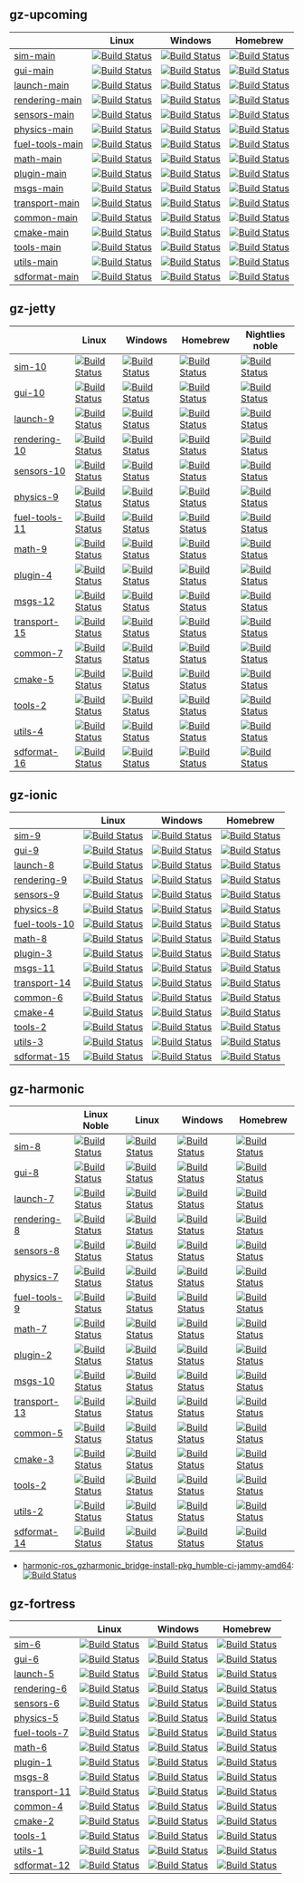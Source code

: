 ## gz-__upcoming__
| | Linux | Windows | Homebrew |
|-|-|-|-|
| [sim-main][sim-main-repo] | [![Build Status][sim-main-Linux-badge]][sim-main-Linux] | [![Build Status][sim-main-Windows-badge]][sim-main-Windows] | [![Build Status][sim-main-Homebrew-badge]][sim-main-Homebrew] | [![Build Status][sim-main-Nightlies noble-badge]][sim-main-Nightlies noble] |
| [gui-main][gui-main-repo] | [![Build Status][gui-main-Linux-badge]][gui-main-Linux] | [![Build Status][gui-main-Windows-badge]][gui-main-Windows] | [![Build Status][gui-main-Homebrew-badge]][gui-main-Homebrew] | [![Build Status][gui-main-Nightlies noble-badge]][gui-main-Nightlies noble] |
| [launch-main][launch-main-repo] | [![Build Status][launch-main-Linux-badge]][launch-main-Linux] | [![Build Status][launch-main-Windows-badge]][launch-main-Windows] | [![Build Status][launch-main-Homebrew-badge]][launch-main-Homebrew] | [![Build Status][launch-main-Nightlies noble-badge]][launch-main-Nightlies noble] |
| [rendering-main][rendering-main-repo] | [![Build Status][rendering-main-Linux-badge]][rendering-main-Linux] | [![Build Status][rendering-main-Windows-badge]][rendering-main-Windows] | [![Build Status][rendering-main-Homebrew-badge]][rendering-main-Homebrew] | [![Build Status][rendering-main-Nightlies noble-badge]][rendering-main-Nightlies noble] |
| [sensors-main][sensors-main-repo] | [![Build Status][sensors-main-Linux-badge]][sensors-main-Linux] | [![Build Status][sensors-main-Windows-badge]][sensors-main-Windows] | [![Build Status][sensors-main-Homebrew-badge]][sensors-main-Homebrew] | [![Build Status][sensors-main-Nightlies noble-badge]][sensors-main-Nightlies noble] |
| [physics-main][physics-main-repo] | [![Build Status][physics-main-Linux-badge]][physics-main-Linux] | [![Build Status][physics-main-Windows-badge]][physics-main-Windows] | [![Build Status][physics-main-Homebrew-badge]][physics-main-Homebrew] | [![Build Status][physics-main-Nightlies noble-badge]][physics-main-Nightlies noble] |
| [fuel-tools-main][fuel-tools-main-repo] | [![Build Status][fuel-tools-main-Linux-badge]][fuel-tools-main-Linux] | [![Build Status][fuel-tools-main-Windows-badge]][fuel-tools-main-Windows] | [![Build Status][fuel-tools-main-Homebrew-badge]][fuel-tools-main-Homebrew] | [![Build Status][fuel-tools-main-Nightlies noble-badge]][fuel-tools-main-Nightlies noble] |
| [math-main][math-main-repo] | [![Build Status][math-main-Linux-badge]][math-main-Linux] | [![Build Status][math-main-Windows-badge]][math-main-Windows] | [![Build Status][math-main-Homebrew-badge]][math-main-Homebrew] | [![Build Status][math-main-Nightlies noble-badge]][math-main-Nightlies noble] |
| [plugin-main][plugin-main-repo] | [![Build Status][plugin-main-Linux-badge]][plugin-main-Linux] | [![Build Status][plugin-main-Windows-badge]][plugin-main-Windows] | [![Build Status][plugin-main-Homebrew-badge]][plugin-main-Homebrew] | [![Build Status][plugin-main-Nightlies noble-badge]][plugin-main-Nightlies noble] |
| [msgs-main][msgs-main-repo] | [![Build Status][msgs-main-Linux-badge]][msgs-main-Linux] | [![Build Status][msgs-main-Windows-badge]][msgs-main-Windows] | [![Build Status][msgs-main-Homebrew-badge]][msgs-main-Homebrew] | [![Build Status][msgs-main-Nightlies noble-badge]][msgs-main-Nightlies noble] |
| [transport-main][transport-main-repo] | [![Build Status][transport-main-Linux-badge]][transport-main-Linux] | [![Build Status][transport-main-Windows-badge]][transport-main-Windows] | [![Build Status][transport-main-Homebrew-badge]][transport-main-Homebrew] | [![Build Status][transport-main-Nightlies noble-badge]][transport-main-Nightlies noble] |
| [common-main][common-main-repo] | [![Build Status][common-main-Linux-badge]][common-main-Linux] | [![Build Status][common-main-Windows-badge]][common-main-Windows] | [![Build Status][common-main-Homebrew-badge]][common-main-Homebrew] | [![Build Status][common-main-Nightlies noble-badge]][common-main-Nightlies noble] |
| [cmake-main][cmake-main-repo] | [![Build Status][cmake-main-Linux-badge]][cmake-main-Linux] | [![Build Status][cmake-main-Windows-badge]][cmake-main-Windows] | [![Build Status][cmake-main-Homebrew-badge]][cmake-main-Homebrew] | [![Build Status][cmake-main-Nightlies noble-badge]][cmake-main-Nightlies noble] |
| [tools-main][tools-main-repo] | [![Build Status][tools-main-Linux-badge]][tools-main-Linux] | [![Build Status][tools-main-Windows-badge]][tools-main-Windows] | [![Build Status][tools-main-Homebrew-badge]][tools-main-Homebrew] | [![Build Status][tools-main-Nightlies noble-badge]][tools-main-Nightlies noble] |
| [utils-main][utils-main-repo] | [![Build Status][utils-main-Linux-badge]][utils-main-Linux] | [![Build Status][utils-main-Windows-badge]][utils-main-Windows] | [![Build Status][utils-main-Homebrew-badge]][utils-main-Homebrew] | [![Build Status][utils-main-Nightlies noble-badge]][utils-main-Nightlies noble] |
| [sdformat-main][sdformat-main-repo] | [![Build Status][sdformat-main-Linux-badge]][sdformat-main-Linux] | [![Build Status][sdformat-main-Windows-badge]][sdformat-main-Windows] | [![Build Status][sdformat-main-Homebrew-badge]][sdformat-main-Homebrew] | [![Build Status][sdformat-main-Nightlies noble-badge]][sdformat-main-Nightlies noble] |

## gz-jetty
| | Linux | Windows | Homebrew | Nightlies noble |
|-|-|-|-|-|
| [sim-10][sim-10-repo] | [![Build Status][sim-10-Linux-badge]][sim-10-Linux] | [![Build Status][sim-10-Windows-badge]][sim-10-Windows] | [![Build Status][sim-10-Homebrew-badge]][sim-10-Homebrew] | [![Build Status][gz-sim10-Nightlies noble-badge]][gz-sim10-Nightlies noble] |
| [gui-10][gui-10-repo] | [![Build Status][gui-10-Linux-badge]][gui-10-Linux] | [![Build Status][gui-10-Windows-badge]][gui-10-Windows] | [![Build Status][gui-10-Homebrew-badge]][gui-10-Homebrew] | [![Build Status][gz-gui10-Nightlies noble-badge]][gz-gui10-Nightlies noble] |
| [launch-9][launch-9-repo] | [![Build Status][launch-9-Linux-badge]][launch-9-Linux] | [![Build Status][launch-9-Windows-badge]][launch-9-Windows] | [![Build Status][launch-9-Homebrew-badge]][launch-9-Homebrew] | [![Build Status][gz-launch9-Nightlies noble-badge]][gz-launch9-Nightlies noble] |
| [rendering-10][rendering-10-repo] | [![Build Status][rendering-10-Linux-badge]][rendering-10-Linux] | [![Build Status][rendering-10-Windows-badge]][rendering-10-Windows] | [![Build Status][rendering-10-Homebrew-badge]][rendering-10-Homebrew] | [![Build Status][gz-rendering10-Nightlies noble-badge]][gz-rendering10-Nightlies noble] |
| [sensors-10][sensors-10-repo] | [![Build Status][sensors-10-Linux-badge]][sensors-10-Linux] | [![Build Status][sensors-10-Windows-badge]][sensors-10-Windows] | [![Build Status][sensors-10-Homebrew-badge]][sensors-10-Homebrew] | [![Build Status][gz-sensors10-Nightlies noble-badge]][gz-sensors10-Nightlies noble] |
| [physics-9][physics-9-repo] | [![Build Status][physics-9-Linux-badge]][physics-9-Linux] | [![Build Status][physics-9-Windows-badge]][physics-9-Windows] | [![Build Status][physics-9-Homebrew-badge]][physics-9-Homebrew] | [![Build Status][gz-physics9-Nightlies noble-badge]][gz-physics9-Nightlies noble] |
| [fuel-tools-11][fuel-tools-11-repo] | [![Build Status][fuel-tools-11-Linux-badge]][fuel-tools-11-Linux] | [![Build Status][fuel-tools-11-Windows-badge]][fuel-tools-11-Windows] | [![Build Status][fuel-tools-11-Homebrew-badge]][fuel-tools-11-Homebrew] | [![Build Status][gz-fuel-tools11-Nightlies noble-badge]][gz-fuel-tools11-Nightlies noble] |
| [math-9][math-9-repo] | [![Build Status][math-9-Linux-badge]][math-9-Linux] | [![Build Status][math-9-Windows-badge]][math-9-Windows] | [![Build Status][math-9-Homebrew-badge]][math-9-Homebrew] | [![Build Status][gz-math9-Nightlies noble-badge]][gz-math9-Nightlies noble] |
| [plugin-4][plugin-4-repo] | [![Build Status][plugin-4-Linux-badge]][plugin-4-Linux] | [![Build Status][plugin-4-Windows-badge]][plugin-4-Windows] | [![Build Status][plugin-4-Homebrew-badge]][plugin-4-Homebrew] | [![Build Status][gz-plugin4-Nightlies noble-badge]][gz-plugin4-Nightlies noble] |
| [msgs-12][msgs-12-repo] | [![Build Status][msgs-12-Linux-badge]][msgs-12-Linux] | [![Build Status][msgs-12-Windows-badge]][msgs-12-Windows] | [![Build Status][msgs-12-Homebrew-badge]][msgs-12-Homebrew] | [![Build Status][gz-msgs12-Nightlies noble-badge]][gz-msgs12-Nightlies noble] |
| [transport-15][transport-15-repo] | [![Build Status][transport-15-Linux-badge]][transport-15-Linux] | [![Build Status][transport-15-Windows-badge]][transport-15-Windows] | [![Build Status][transport-15-Homebrew-badge]][transport-15-Homebrew] | [![Build Status][gz-transport15-Nightlies noble-badge]][gz-transport15-Nightlies noble] |
| [common-7][common-7-repo] | [![Build Status][common-7-Linux-badge]][common-7-Linux] | [![Build Status][common-7-Windows-badge]][common-7-Windows] | [![Build Status][common-7-Homebrew-badge]][common-7-Homebrew] | [![Build Status][gz-common7-Nightlies noble-badge]][gz-common7-Nightlies noble] |
| [cmake-5][cmake-5-repo] | [![Build Status][cmake-5-Linux-badge]][cmake-5-Linux] | [![Build Status][cmake-5-Windows-badge]][cmake-5-Windows] | [![Build Status][cmake-5-Homebrew-badge]][cmake-5-Homebrew] | [![Build Status][gz-cmake5-Nightlies noble-badge]][gz-cmake5-Nightlies noble] |
| [tools-2][tools-2-repo] | [![Build Status][tools-2-Linux-badge]][tools-2-Linux] | [![Build Status][tools-2-Windows-badge]][tools-2-Windows] | [![Build Status][tools-2-Homebrew-badge]][tools-2-Homebrew] | [![Build Status][gz-tools2-Nightlies noble-badge]][gz-tools2-Nightlies noble] |
| [utils-4][utils-4-repo] | [![Build Status][utils-4-Linux-badge]][utils-4-Linux] | [![Build Status][utils-4-Windows-badge]][utils-4-Windows] | [![Build Status][utils-4-Homebrew-badge]][utils-4-Homebrew] | [![Build Status][gz-utils4-Nightlies noble-badge]][gz-utils4-Nightlies noble] |
| [sdformat-16][sdformat-16-repo] | [![Build Status][sdformat-16-Linux-badge]][sdformat-16-Linux] | [![Build Status][sdformat-16-Windows-badge]][sdformat-16-Windows] | [![Build Status][sdformat-16-Homebrew-badge]][sdformat-16-Homebrew] | [![Build Status][sdformat16-Nightlies noble-badge]][sdformat16-Nightlies noble] |

## gz-ionic
| | Linux | Windows | Homebrew |
|-|-|-|-|
| [sim-9][sim-9-repo] | [![Build Status][sim-9-Linux-badge]][sim-9-Linux] | [![Build Status][sim-9-Windows-badge]][sim-9-Windows] | [![Build Status][sim-9-Homebrew-badge]][sim-9-Homebrew] | [![Build Status][sim-9-Nightlies noble-badge]][sim-9-Nightlies noble] |
| [gui-9][gui-9-repo] | [![Build Status][gui-9-Linux-badge]][gui-9-Linux] | [![Build Status][gui-9-Windows-badge]][gui-9-Windows] | [![Build Status][gui-9-Homebrew-badge]][gui-9-Homebrew] | [![Build Status][gui-9-Nightlies noble-badge]][gui-9-Nightlies noble] |
| [launch-8][launch-8-repo] | [![Build Status][launch-8-Linux-badge]][launch-8-Linux] | [![Build Status][launch-8-Windows-badge]][launch-8-Windows] | [![Build Status][launch-8-Homebrew-badge]][launch-8-Homebrew] | [![Build Status][launch-8-Nightlies noble-badge]][launch-8-Nightlies noble] |
| [rendering-9][rendering-9-repo] | [![Build Status][rendering-9-Linux-badge]][rendering-9-Linux] | [![Build Status][rendering-9-Windows-badge]][rendering-9-Windows] | [![Build Status][rendering-9-Homebrew-badge]][rendering-9-Homebrew] | [![Build Status][rendering-9-Nightlies noble-badge]][rendering-9-Nightlies noble] |
| [sensors-9][sensors-9-repo] | [![Build Status][sensors-9-Linux-badge]][sensors-9-Linux] | [![Build Status][sensors-9-Windows-badge]][sensors-9-Windows] | [![Build Status][sensors-9-Homebrew-badge]][sensors-9-Homebrew] | [![Build Status][sensors-9-Nightlies noble-badge]][sensors-9-Nightlies noble] |
| [physics-8][physics-8-repo] | [![Build Status][physics-8-Linux-badge]][physics-8-Linux] | [![Build Status][physics-8-Windows-badge]][physics-8-Windows] | [![Build Status][physics-8-Homebrew-badge]][physics-8-Homebrew] | [![Build Status][physics-8-Nightlies noble-badge]][physics-8-Nightlies noble] |
| [fuel-tools-10][fuel-tools-10-repo] | [![Build Status][fuel-tools-10-Linux-badge]][fuel-tools-10-Linux] | [![Build Status][fuel-tools-10-Windows-badge]][fuel-tools-10-Windows] | [![Build Status][fuel-tools-10-Homebrew-badge]][fuel-tools-10-Homebrew] | [![Build Status][fuel-tools-10-Nightlies noble-badge]][fuel-tools-10-Nightlies noble] |
| [math-8][math-8-repo] | [![Build Status][math-8-Linux-badge]][math-8-Linux] | [![Build Status][math-8-Windows-badge]][math-8-Windows] | [![Build Status][math-8-Homebrew-badge]][math-8-Homebrew] | [![Build Status][math-8-Nightlies noble-badge]][math-8-Nightlies noble] |
| [plugin-3][plugin-3-repo] | [![Build Status][plugin-3-Linux-badge]][plugin-3-Linux] | [![Build Status][plugin-3-Windows-badge]][plugin-3-Windows] | [![Build Status][plugin-3-Homebrew-badge]][plugin-3-Homebrew] | [![Build Status][plugin-3-Nightlies noble-badge]][plugin-3-Nightlies noble] |
| [msgs-11][msgs-11-repo] | [![Build Status][msgs-11-Linux-badge]][msgs-11-Linux] | [![Build Status][msgs-11-Windows-badge]][msgs-11-Windows] | [![Build Status][msgs-11-Homebrew-badge]][msgs-11-Homebrew] | [![Build Status][msgs-11-Nightlies noble-badge]][msgs-11-Nightlies noble] |
| [transport-14][transport-14-repo] | [![Build Status][transport-14-Linux-badge]][transport-14-Linux] | [![Build Status][transport-14-Windows-badge]][transport-14-Windows] | [![Build Status][transport-14-Homebrew-badge]][transport-14-Homebrew] | [![Build Status][transport-14-Nightlies noble-badge]][transport-14-Nightlies noble] |
| [common-6][common-6-repo] | [![Build Status][common-6-Linux-badge]][common-6-Linux] | [![Build Status][common-6-Windows-badge]][common-6-Windows] | [![Build Status][common-6-Homebrew-badge]][common-6-Homebrew] | [![Build Status][common-6-Nightlies noble-badge]][common-6-Nightlies noble] |
| [cmake-4][cmake-4-repo] | [![Build Status][cmake-4-Linux-badge]][cmake-4-Linux] | [![Build Status][cmake-4-Windows-badge]][cmake-4-Windows] | [![Build Status][cmake-4-Homebrew-badge]][cmake-4-Homebrew] | [![Build Status][cmake-4-Nightlies noble-badge]][cmake-4-Nightlies noble] |
| [tools-2][tools-2-repo] | [![Build Status][tools-2-Linux-badge]][tools-2-Linux] | [![Build Status][tools-2-Windows-badge]][tools-2-Windows] | [![Build Status][tools-2-Homebrew-badge]][tools-2-Homebrew] | [![Build Status][tools-2-Nightlies noble-badge]][tools-2-Nightlies noble] |
| [utils-3][utils-3-repo] | [![Build Status][utils-3-Linux-badge]][utils-3-Linux] | [![Build Status][utils-3-Windows-badge]][utils-3-Windows] | [![Build Status][utils-3-Homebrew-badge]][utils-3-Homebrew] | [![Build Status][utils-3-Nightlies noble-badge]][utils-3-Nightlies noble] |
| [sdformat-15][sdformat-15-repo] | [![Build Status][sdformat-15-Linux-badge]][sdformat-15-Linux] | [![Build Status][sdformat-15-Windows-badge]][sdformat-15-Windows] | [![Build Status][sdformat-15-Homebrew-badge]][sdformat-15-Homebrew] | [![Build Status][sdformat-15-Nightlies noble-badge]][sdformat-15-Nightlies noble] |

## gz-harmonic
| | Linux Noble | Linux | Windows | Homebrew |
|-|-|-|-|-|
| [sim-8][sim-8-repo] | [![Build Status][sim-8-Linux Noble-badge]][sim-8-Linux Noble] | [![Build Status][sim-8-Linux-badge]][sim-8-Linux] | [![Build Status][sim-8-Windows-badge]][sim-8-Windows] | [![Build Status][sim-8-Homebrew-badge]][sim-8-Homebrew] | [![Build Status][sim-8-Nightlies noble-badge]][sim-8-Nightlies noble] |
| [gui-8][gui-8-repo] | [![Build Status][gui-8-Linux Noble-badge]][gui-8-Linux Noble] | [![Build Status][gui-8-Linux-badge]][gui-8-Linux] | [![Build Status][gui-8-Windows-badge]][gui-8-Windows] | [![Build Status][gui-8-Homebrew-badge]][gui-8-Homebrew] | [![Build Status][gui-8-Nightlies noble-badge]][gui-8-Nightlies noble] |
| [launch-7][launch-7-repo] | [![Build Status][launch-7-Linux Noble-badge]][launch-7-Linux Noble] | [![Build Status][launch-7-Linux-badge]][launch-7-Linux] | [![Build Status][launch-7-Windows-badge]][launch-7-Windows] | [![Build Status][launch-7-Homebrew-badge]][launch-7-Homebrew] | [![Build Status][launch-7-Nightlies noble-badge]][launch-7-Nightlies noble] |
| [rendering-8][rendering-8-repo] | [![Build Status][rendering-8-Linux Noble-badge]][rendering-8-Linux Noble] | [![Build Status][rendering-8-Linux-badge]][rendering-8-Linux] | [![Build Status][rendering-8-Windows-badge]][rendering-8-Windows] | [![Build Status][rendering-8-Homebrew-badge]][rendering-8-Homebrew] | [![Build Status][rendering-8-Nightlies noble-badge]][rendering-8-Nightlies noble] |
| [sensors-8][sensors-8-repo] | [![Build Status][sensors-8-Linux Noble-badge]][sensors-8-Linux Noble] | [![Build Status][sensors-8-Linux-badge]][sensors-8-Linux] | [![Build Status][sensors-8-Windows-badge]][sensors-8-Windows] | [![Build Status][sensors-8-Homebrew-badge]][sensors-8-Homebrew] | [![Build Status][sensors-8-Nightlies noble-badge]][sensors-8-Nightlies noble] |
| [physics-7][physics-7-repo] | [![Build Status][physics-7-Linux Noble-badge]][physics-7-Linux Noble] | [![Build Status][physics-7-Linux-badge]][physics-7-Linux] | [![Build Status][physics-7-Windows-badge]][physics-7-Windows] | [![Build Status][physics-7-Homebrew-badge]][physics-7-Homebrew] | [![Build Status][physics-7-Nightlies noble-badge]][physics-7-Nightlies noble] |
| [fuel-tools-9][fuel-tools-9-repo] | [![Build Status][fuel-tools-9-Linux Noble-badge]][fuel-tools-9-Linux Noble] | [![Build Status][fuel-tools-9-Linux-badge]][fuel-tools-9-Linux] | [![Build Status][fuel-tools-9-Windows-badge]][fuel-tools-9-Windows] | [![Build Status][fuel-tools-9-Homebrew-badge]][fuel-tools-9-Homebrew] | [![Build Status][fuel-tools-9-Nightlies noble-badge]][fuel-tools-9-Nightlies noble] |
| [math-7][math-7-repo] | [![Build Status][math-7-Linux Noble-badge]][math-7-Linux Noble] | [![Build Status][math-7-Linux-badge]][math-7-Linux] | [![Build Status][math-7-Windows-badge]][math-7-Windows] | [![Build Status][math-7-Homebrew-badge]][math-7-Homebrew] | [![Build Status][math-7-Nightlies noble-badge]][math-7-Nightlies noble] |
| [plugin-2][plugin-2-repo] | [![Build Status][plugin-2-Linux Noble-badge]][plugin-2-Linux Noble] | [![Build Status][plugin-2-Linux-badge]][plugin-2-Linux] | [![Build Status][plugin-2-Windows-badge]][plugin-2-Windows] | [![Build Status][plugin-2-Homebrew-badge]][plugin-2-Homebrew] | [![Build Status][plugin-2-Nightlies noble-badge]][plugin-2-Nightlies noble] |
| [msgs-10][msgs-10-repo] | [![Build Status][msgs-10-Linux Noble-badge]][msgs-10-Linux Noble] | [![Build Status][msgs-10-Linux-badge]][msgs-10-Linux] | [![Build Status][msgs-10-Windows-badge]][msgs-10-Windows] | [![Build Status][msgs-10-Homebrew-badge]][msgs-10-Homebrew] | [![Build Status][msgs-10-Nightlies noble-badge]][msgs-10-Nightlies noble] |
| [transport-13][transport-13-repo] | [![Build Status][transport-13-Linux Noble-badge]][transport-13-Linux Noble] | [![Build Status][transport-13-Linux-badge]][transport-13-Linux] | [![Build Status][transport-13-Windows-badge]][transport-13-Windows] | [![Build Status][transport-13-Homebrew-badge]][transport-13-Homebrew] | [![Build Status][transport-13-Nightlies noble-badge]][transport-13-Nightlies noble] |
| [common-5][common-5-repo] | [![Build Status][common-5-Linux Noble-badge]][common-5-Linux Noble] | [![Build Status][common-5-Linux-badge]][common-5-Linux] | [![Build Status][common-5-Windows-badge]][common-5-Windows] | [![Build Status][common-5-Homebrew-badge]][common-5-Homebrew] | [![Build Status][common-5-Nightlies noble-badge]][common-5-Nightlies noble] |
| [cmake-3][cmake-3-repo] | [![Build Status][cmake-3-Linux Noble-badge]][cmake-3-Linux Noble] | [![Build Status][cmake-3-Linux-badge]][cmake-3-Linux] | [![Build Status][cmake-3-Windows-badge]][cmake-3-Windows] | [![Build Status][cmake-3-Homebrew-badge]][cmake-3-Homebrew] | [![Build Status][cmake-3-Nightlies noble-badge]][cmake-3-Nightlies noble] |
| [tools-2][tools-2-repo] | [![Build Status][tools-2-Linux Noble-badge]][tools-2-Linux Noble] | [![Build Status][tools-2-Linux-badge]][tools-2-Linux] | [![Build Status][tools-2-Windows-badge]][tools-2-Windows] | [![Build Status][tools-2-Homebrew-badge]][tools-2-Homebrew] | [![Build Status][tools-2-Nightlies noble-badge]][tools-2-Nightlies noble] |
| [utils-2][utils-2-repo] | [![Build Status][utils-2-Linux Noble-badge]][utils-2-Linux Noble] | [![Build Status][utils-2-Linux-badge]][utils-2-Linux] | [![Build Status][utils-2-Windows-badge]][utils-2-Windows] | [![Build Status][utils-2-Homebrew-badge]][utils-2-Homebrew] | [![Build Status][utils-2-Nightlies noble-badge]][utils-2-Nightlies noble] |
| [sdformat-14][sdformat-14-repo] | [![Build Status][sdformat-14-Linux Noble-badge]][sdformat-14-Linux Noble] | [![Build Status][sdformat-14-Linux-badge]][sdformat-14-Linux] | [![Build Status][sdformat-14-Windows-badge]][sdformat-14-Windows] | [![Build Status][sdformat-14-Homebrew-badge]][sdformat-14-Homebrew] | [![Build Status][sdformat-14-Nightlies noble-badge]][sdformat-14-Nightlies noble] |

* [harmonic-ros_gzharmonic_bridge-install-pkg_humble-ci-jammy-amd64][harmonic-ros_gzharmonic_bridge-install-pkg_humble-ci-jammy-amd64-repo]: [![Build Status][harmonic-ros_gzharmonic_bridge-install-pkg_humble-ci-jammy-amd64-badge]][harmonic-ros_gzharmonic_bridge-install-pkg_humble-ci-jammy-amd64-job]
## gz-fortress
| | Linux | Windows | Homebrew |
|-|-|-|-|
| [sim-6][sim-6-repo] | [![Build Status][sim-6-Linux-badge]][sim-6-Linux] | [![Build Status][sim-6-Windows-badge]][sim-6-Windows] | [![Build Status][sim-6-Homebrew-badge]][sim-6-Homebrew] | [![Build Status][sim-6-Nightlies noble-badge]][sim-6-Nightlies noble] |
| [gui-6][gui-6-repo] | [![Build Status][gui-6-Linux-badge]][gui-6-Linux] | [![Build Status][gui-6-Windows-badge]][gui-6-Windows] | [![Build Status][gui-6-Homebrew-badge]][gui-6-Homebrew] | [![Build Status][gui-6-Nightlies noble-badge]][gui-6-Nightlies noble] |
| [launch-5][launch-5-repo] | [![Build Status][launch-5-Linux-badge]][launch-5-Linux] | [![Build Status][launch-5-Windows-badge]][launch-5-Windows] | [![Build Status][launch-5-Homebrew-badge]][launch-5-Homebrew] | [![Build Status][launch-5-Nightlies noble-badge]][launch-5-Nightlies noble] |
| [rendering-6][rendering-6-repo] | [![Build Status][rendering-6-Linux-badge]][rendering-6-Linux] | [![Build Status][rendering-6-Windows-badge]][rendering-6-Windows] | [![Build Status][rendering-6-Homebrew-badge]][rendering-6-Homebrew] | [![Build Status][rendering-6-Nightlies noble-badge]][rendering-6-Nightlies noble] |
| [sensors-6][sensors-6-repo] | [![Build Status][sensors-6-Linux-badge]][sensors-6-Linux] | [![Build Status][sensors-6-Windows-badge]][sensors-6-Windows] | [![Build Status][sensors-6-Homebrew-badge]][sensors-6-Homebrew] | [![Build Status][sensors-6-Nightlies noble-badge]][sensors-6-Nightlies noble] |
| [physics-5][physics-5-repo] | [![Build Status][physics-5-Linux-badge]][physics-5-Linux] | [![Build Status][physics-5-Windows-badge]][physics-5-Windows] | [![Build Status][physics-5-Homebrew-badge]][physics-5-Homebrew] | [![Build Status][physics-5-Nightlies noble-badge]][physics-5-Nightlies noble] |
| [fuel-tools-7][fuel-tools-7-repo] | [![Build Status][fuel-tools-7-Linux-badge]][fuel-tools-7-Linux] | [![Build Status][fuel-tools-7-Windows-badge]][fuel-tools-7-Windows] | [![Build Status][fuel-tools-7-Homebrew-badge]][fuel-tools-7-Homebrew] | [![Build Status][fuel-tools-7-Nightlies noble-badge]][fuel-tools-7-Nightlies noble] |
| [math-6][math-6-repo] | [![Build Status][math-6-Linux-badge]][math-6-Linux] | [![Build Status][math-6-Windows-badge]][math-6-Windows] | [![Build Status][math-6-Homebrew-badge]][math-6-Homebrew] | [![Build Status][math-6-Nightlies noble-badge]][math-6-Nightlies noble] |
| [plugin-1][plugin-1-repo] | [![Build Status][plugin-1-Linux-badge]][plugin-1-Linux] | [![Build Status][plugin-1-Windows-badge]][plugin-1-Windows] | [![Build Status][plugin-1-Homebrew-badge]][plugin-1-Homebrew] | [![Build Status][plugin-1-Nightlies noble-badge]][plugin-1-Nightlies noble] |
| [msgs-8][msgs-8-repo] | [![Build Status][msgs-8-Linux-badge]][msgs-8-Linux] | [![Build Status][msgs-8-Windows-badge]][msgs-8-Windows] | [![Build Status][msgs-8-Homebrew-badge]][msgs-8-Homebrew] | [![Build Status][msgs-8-Nightlies noble-badge]][msgs-8-Nightlies noble] |
| [transport-11][transport-11-repo] | [![Build Status][transport-11-Linux-badge]][transport-11-Linux] | [![Build Status][transport-11-Windows-badge]][transport-11-Windows] | [![Build Status][transport-11-Homebrew-badge]][transport-11-Homebrew] | [![Build Status][transport-11-Nightlies noble-badge]][transport-11-Nightlies noble] |
| [common-4][common-4-repo] | [![Build Status][common-4-Linux-badge]][common-4-Linux] | [![Build Status][common-4-Windows-badge]][common-4-Windows] | [![Build Status][common-4-Homebrew-badge]][common-4-Homebrew] | [![Build Status][common-4-Nightlies noble-badge]][common-4-Nightlies noble] |
| [cmake-2][cmake-2-repo] | [![Build Status][cmake-2-Linux-badge]][cmake-2-Linux] | [![Build Status][cmake-2-Windows-badge]][cmake-2-Windows] | [![Build Status][cmake-2-Homebrew-badge]][cmake-2-Homebrew] | [![Build Status][cmake-2-Nightlies noble-badge]][cmake-2-Nightlies noble] |
| [tools-1][tools-1-repo] | [![Build Status][tools-1-Linux-badge]][tools-1-Linux] | [![Build Status][tools-1-Windows-badge]][tools-1-Windows] | [![Build Status][tools-1-Homebrew-badge]][tools-1-Homebrew] | [![Build Status][tools-1-Nightlies noble-badge]][tools-1-Nightlies noble] |
| [utils-1][utils-1-repo] | [![Build Status][utils-1-Linux-badge]][utils-1-Linux] | [![Build Status][utils-1-Windows-badge]][utils-1-Windows] | [![Build Status][utils-1-Homebrew-badge]][utils-1-Homebrew] | [![Build Status][utils-1-Nightlies noble-badge]][utils-1-Nightlies noble] |
| [sdformat-12][sdformat-12-repo] | [![Build Status][sdformat-12-Linux-badge]][sdformat-12-Linux] | [![Build Status][sdformat-12-Windows-badge]][sdformat-12-Windows] | [![Build Status][sdformat-12-Homebrew-badge]][sdformat-12-Homebrew] | [![Build Status][sdformat-12-Nightlies noble-badge]][sdformat-12-Nightlies noble] |

[sim-main-repo]: https://github.com/gazebosim/gz-sim
[sim-main-Linux]: https://build.osrfoundation.org/job/gz_sim-ci-main-noble-amd64
[sim-main-Linux-badge]: https://build.osrfoundation.org/buildStatus/icon?job=gz_sim-ci-main-noble-amd64
[sim-main-Windows]: https://build.osrfoundation.org/job/gz_sim-main-cnlwin
[sim-main-Windows-badge]: https://build.osrfoundation.org/buildStatus/icon?job=gz_sim-main-cnlwin
[sim-main-Homebrew]: https://build.osrfoundation.org/job/gz_sim-ci-main-homebrew-arm64
[sim-main-Homebrew-badge]: https://build.osrfoundation.org/buildStatus/icon?job=gz_sim-ci-main-homebrew-arm64
[sim-main-Nightlies noble]: https://build.osrfoundation.org/job/Untracked-Job
[sim-main-Nightlies noble-badge]: https://build.osrfoundation.org/buildStatus/icon?job=Untracked-Job
[gui-main-repo]: https://github.com/gazebosim/gz-gui
[gui-main-Linux]: https://build.osrfoundation.org/job/gz_gui-ci-main-noble-amd64
[gui-main-Linux-badge]: https://build.osrfoundation.org/buildStatus/icon?job=gz_gui-ci-main-noble-amd64
[gui-main-Windows]: https://build.osrfoundation.org/job/gz_gui-main-cnlwin
[gui-main-Windows-badge]: https://build.osrfoundation.org/buildStatus/icon?job=gz_gui-main-cnlwin
[gui-main-Homebrew]: https://build.osrfoundation.org/job/gz_gui-ci-main-homebrew-arm64
[gui-main-Homebrew-badge]: https://build.osrfoundation.org/buildStatus/icon?job=gz_gui-ci-main-homebrew-arm64
[gui-main-Nightlies noble]: https://build.osrfoundation.org/job/Untracked-Job
[gui-main-Nightlies noble-badge]: https://build.osrfoundation.org/buildStatus/icon?job=Untracked-Job
[launch-main-repo]: https://github.com/gazebosim/gz-launch
[launch-main-Linux]: https://build.osrfoundation.org/job/gz_launch-ci-main-noble-amd64
[launch-main-Linux-badge]: https://build.osrfoundation.org/buildStatus/icon?job=gz_launch-ci-main-noble-amd64
[launch-main-Windows]: https://build.osrfoundation.org/job/gz_launch-main-cnlwin
[launch-main-Windows-badge]: https://build.osrfoundation.org/buildStatus/icon?job=gz_launch-main-cnlwin
[launch-main-Homebrew]: https://build.osrfoundation.org/job/gz_launch-ci-main-homebrew-arm64
[launch-main-Homebrew-badge]: https://build.osrfoundation.org/buildStatus/icon?job=gz_launch-ci-main-homebrew-arm64
[launch-main-Nightlies noble]: https://build.osrfoundation.org/job/Untracked-Job
[launch-main-Nightlies noble-badge]: https://build.osrfoundation.org/buildStatus/icon?job=Untracked-Job
[rendering-main-repo]: https://github.com/gazebosim/gz-rendering
[rendering-main-Linux]: https://build.osrfoundation.org/job/gz_rendering-ci-main-noble-amd64
[rendering-main-Linux-badge]: https://build.osrfoundation.org/buildStatus/icon?job=gz_rendering-ci-main-noble-amd64
[rendering-main-Windows]: https://build.osrfoundation.org/job/gz_rendering-main-cnlwin
[rendering-main-Windows-badge]: https://build.osrfoundation.org/buildStatus/icon?job=gz_rendering-main-cnlwin
[rendering-main-Homebrew]: https://build.osrfoundation.org/job/gz_rendering-ci-main-homebrew-arm64
[rendering-main-Homebrew-badge]: https://build.osrfoundation.org/buildStatus/icon?job=gz_rendering-ci-main-homebrew-arm64
[rendering-main-Nightlies noble]: https://build.osrfoundation.org/job/Untracked-Job
[rendering-main-Nightlies noble-badge]: https://build.osrfoundation.org/buildStatus/icon?job=Untracked-Job
[sensors-main-repo]: https://github.com/gazebosim/gz-sensors
[sensors-main-Linux]: https://build.osrfoundation.org/job/gz_sensors-ci-main-noble-amd64
[sensors-main-Linux-badge]: https://build.osrfoundation.org/buildStatus/icon?job=gz_sensors-ci-main-noble-amd64
[sensors-main-Windows]: https://build.osrfoundation.org/job/gz_sensors-main-cnlwin
[sensors-main-Windows-badge]: https://build.osrfoundation.org/buildStatus/icon?job=gz_sensors-main-cnlwin
[sensors-main-Homebrew]: https://build.osrfoundation.org/job/gz_sensors-ci-main-homebrew-arm64
[sensors-main-Homebrew-badge]: https://build.osrfoundation.org/buildStatus/icon?job=gz_sensors-ci-main-homebrew-arm64
[sensors-main-Nightlies noble]: https://build.osrfoundation.org/job/Untracked-Job
[sensors-main-Nightlies noble-badge]: https://build.osrfoundation.org/buildStatus/icon?job=Untracked-Job
[physics-main-repo]: https://github.com/gazebosim/gz-physics
[physics-main-Linux]: https://build.osrfoundation.org/job/gz_physics-ci-main-noble-amd64
[physics-main-Linux-badge]: https://build.osrfoundation.org/buildStatus/icon?job=gz_physics-ci-main-noble-amd64
[physics-main-Windows]: https://build.osrfoundation.org/job/gz_physics-main-cnlwin
[physics-main-Windows-badge]: https://build.osrfoundation.org/buildStatus/icon?job=gz_physics-main-cnlwin
[physics-main-Homebrew]: https://build.osrfoundation.org/job/gz_physics-ci-main-homebrew-arm64
[physics-main-Homebrew-badge]: https://build.osrfoundation.org/buildStatus/icon?job=gz_physics-ci-main-homebrew-arm64
[physics-main-Nightlies noble]: https://build.osrfoundation.org/job/Untracked-Job
[physics-main-Nightlies noble-badge]: https://build.osrfoundation.org/buildStatus/icon?job=Untracked-Job
[fuel-tools-main-repo]: https://github.com/gazebosim/gz-fuel-tools
[fuel-tools-main-Linux]: https://build.osrfoundation.org/job/gz_fuel_tools-ci-main-noble-amd64
[fuel-tools-main-Linux-badge]: https://build.osrfoundation.org/buildStatus/icon?job=gz_fuel_tools-ci-main-noble-amd64
[fuel-tools-main-Windows]: https://build.osrfoundation.org/job/gz_fuel_tools-main-cnlwin
[fuel-tools-main-Windows-badge]: https://build.osrfoundation.org/buildStatus/icon?job=gz_fuel_tools-main-cnlwin
[fuel-tools-main-Homebrew]: https://build.osrfoundation.org/job/gz_fuel_tools-ci-main-homebrew-arm64
[fuel-tools-main-Homebrew-badge]: https://build.osrfoundation.org/buildStatus/icon?job=gz_fuel_tools-ci-main-homebrew-arm64
[fuel-tools-main-Nightlies noble]: https://build.osrfoundation.org/job/Untracked-Job
[fuel-tools-main-Nightlies noble-badge]: https://build.osrfoundation.org/buildStatus/icon?job=Untracked-Job
[math-main-repo]: https://github.com/gazebosim/gz-math
[math-main-Linux]: https://build.osrfoundation.org/job/gz_math-ci-main-noble-amd64
[math-main-Linux-badge]: https://build.osrfoundation.org/buildStatus/icon?job=gz_math-ci-main-noble-amd64
[math-main-Windows]: https://build.osrfoundation.org/job/gz_math-main-cnlwin
[math-main-Windows-badge]: https://build.osrfoundation.org/buildStatus/icon?job=gz_math-main-cnlwin
[math-main-Homebrew]: https://build.osrfoundation.org/job/gz_math-ci-main-homebrew-arm64
[math-main-Homebrew-badge]: https://build.osrfoundation.org/buildStatus/icon?job=gz_math-ci-main-homebrew-arm64
[math-main-Nightlies noble]: https://build.osrfoundation.org/job/Untracked-Job
[math-main-Nightlies noble-badge]: https://build.osrfoundation.org/buildStatus/icon?job=Untracked-Job
[plugin-main-repo]: https://github.com/gazebosim/gz-plugin
[plugin-main-Linux]: https://build.osrfoundation.org/job/gz_plugin-ci-main-noble-amd64
[plugin-main-Linux-badge]: https://build.osrfoundation.org/buildStatus/icon?job=gz_plugin-ci-main-noble-amd64
[plugin-main-Windows]: https://build.osrfoundation.org/job/gz_plugin-main-cnlwin
[plugin-main-Windows-badge]: https://build.osrfoundation.org/buildStatus/icon?job=gz_plugin-main-cnlwin
[plugin-main-Homebrew]: https://build.osrfoundation.org/job/gz_plugin-ci-main-homebrew-arm64
[plugin-main-Homebrew-badge]: https://build.osrfoundation.org/buildStatus/icon?job=gz_plugin-ci-main-homebrew-arm64
[plugin-main-Nightlies noble]: https://build.osrfoundation.org/job/Untracked-Job
[plugin-main-Nightlies noble-badge]: https://build.osrfoundation.org/buildStatus/icon?job=Untracked-Job
[msgs-main-repo]: https://github.com/gazebosim/gz-msgs
[msgs-main-Linux]: https://build.osrfoundation.org/job/gz_msgs-ci-main-noble-amd64
[msgs-main-Linux-badge]: https://build.osrfoundation.org/buildStatus/icon?job=gz_msgs-ci-main-noble-amd64
[msgs-main-Windows]: https://build.osrfoundation.org/job/gz_msgs-main-cnlwin
[msgs-main-Windows-badge]: https://build.osrfoundation.org/buildStatus/icon?job=gz_msgs-main-cnlwin
[msgs-main-Homebrew]: https://build.osrfoundation.org/job/gz_msgs-ci-main-homebrew-arm64
[msgs-main-Homebrew-badge]: https://build.osrfoundation.org/buildStatus/icon?job=gz_msgs-ci-main-homebrew-arm64
[msgs-main-Nightlies noble]: https://build.osrfoundation.org/job/Untracked-Job
[msgs-main-Nightlies noble-badge]: https://build.osrfoundation.org/buildStatus/icon?job=Untracked-Job
[transport-main-repo]: https://github.com/gazebosim/gz-transport
[transport-main-Linux]: https://build.osrfoundation.org/job/gz_transport-ci-main-noble-amd64
[transport-main-Linux-badge]: https://build.osrfoundation.org/buildStatus/icon?job=gz_transport-ci-main-noble-amd64
[transport-main-Windows]: https://build.osrfoundation.org/job/gz_transport-main-cnlwin
[transport-main-Windows-badge]: https://build.osrfoundation.org/buildStatus/icon?job=gz_transport-main-cnlwin
[transport-main-Homebrew]: https://build.osrfoundation.org/job/gz_transport-ci-main-homebrew-arm64
[transport-main-Homebrew-badge]: https://build.osrfoundation.org/buildStatus/icon?job=gz_transport-ci-main-homebrew-arm64
[transport-main-Nightlies noble]: https://build.osrfoundation.org/job/Untracked-Job
[transport-main-Nightlies noble-badge]: https://build.osrfoundation.org/buildStatus/icon?job=Untracked-Job
[common-main-repo]: https://github.com/gazebosim/gz-common
[common-main-Linux]: https://build.osrfoundation.org/job/gz_common-ci-main-noble-amd64
[common-main-Linux-badge]: https://build.osrfoundation.org/buildStatus/icon?job=gz_common-ci-main-noble-amd64
[common-main-Windows]: https://build.osrfoundation.org/job/gz_common-main-cnlwin
[common-main-Windows-badge]: https://build.osrfoundation.org/buildStatus/icon?job=gz_common-main-cnlwin
[common-main-Homebrew]: https://build.osrfoundation.org/job/gz_common-ci-main-homebrew-arm64
[common-main-Homebrew-badge]: https://build.osrfoundation.org/buildStatus/icon?job=gz_common-ci-main-homebrew-arm64
[common-main-Nightlies noble]: https://build.osrfoundation.org/job/Untracked-Job
[common-main-Nightlies noble-badge]: https://build.osrfoundation.org/buildStatus/icon?job=Untracked-Job
[cmake-main-repo]: https://github.com/gazebosim/gz-cmake
[cmake-main-Linux]: https://build.osrfoundation.org/job/gz_cmake-ci-main-noble-amd64
[cmake-main-Linux-badge]: https://build.osrfoundation.org/buildStatus/icon?job=gz_cmake-ci-main-noble-amd64
[cmake-main-Windows]: https://build.osrfoundation.org/job/gz_cmake-main-cnlwin
[cmake-main-Windows-badge]: https://build.osrfoundation.org/buildStatus/icon?job=gz_cmake-main-cnlwin
[cmake-main-Homebrew]: https://build.osrfoundation.org/job/gz_cmake-ci-main-homebrew-arm64
[cmake-main-Homebrew-badge]: https://build.osrfoundation.org/buildStatus/icon?job=gz_cmake-ci-main-homebrew-arm64
[cmake-main-Nightlies noble]: https://build.osrfoundation.org/job/Untracked-Job
[cmake-main-Nightlies noble-badge]: https://build.osrfoundation.org/buildStatus/icon?job=Untracked-Job
[tools-main-repo]: https://github.com/gazebosim/gz-tools
[tools-main-Linux]: https://build.osrfoundation.org/job/gz_tools-ci-main-noble-amd64
[tools-main-Linux-badge]: https://build.osrfoundation.org/buildStatus/icon?job=gz_tools-ci-main-noble-amd64
[tools-main-Windows]: https://build.osrfoundation.org/job/gz_tools-main-cnlwin
[tools-main-Windows-badge]: https://build.osrfoundation.org/buildStatus/icon?job=gz_tools-main-cnlwin
[tools-main-Homebrew]: https://build.osrfoundation.org/job/gz_tools-ci-main-homebrew-arm64
[tools-main-Homebrew-badge]: https://build.osrfoundation.org/buildStatus/icon?job=gz_tools-ci-main-homebrew-arm64
[tools-main-Nightlies noble]: https://build.osrfoundation.org/job/Untracked-Job
[tools-main-Nightlies noble-badge]: https://build.osrfoundation.org/buildStatus/icon?job=Untracked-Job
[utils-main-repo]: https://github.com/gazebosim/gz-utils
[utils-main-Linux]: https://build.osrfoundation.org/job/gz_utils-ci-main-noble-amd64
[utils-main-Linux-badge]: https://build.osrfoundation.org/buildStatus/icon?job=gz_utils-ci-main-noble-amd64
[utils-main-Windows]: https://build.osrfoundation.org/job/gz_utils-main-cnlwin
[utils-main-Windows-badge]: https://build.osrfoundation.org/buildStatus/icon?job=gz_utils-main-cnlwin
[utils-main-Homebrew]: https://build.osrfoundation.org/job/gz_utils-ci-main-homebrew-arm64
[utils-main-Homebrew-badge]: https://build.osrfoundation.org/buildStatus/icon?job=gz_utils-ci-main-homebrew-arm64
[utils-main-Nightlies noble]: https://build.osrfoundation.org/job/Untracked-Job
[utils-main-Nightlies noble-badge]: https://build.osrfoundation.org/buildStatus/icon?job=Untracked-Job
[sdformat-main-repo]: https://github.com/gazebosim/sdformat
[sdformat-main-Linux]: https://build.osrfoundation.org/job/sdformat-ci-main-noble-amd64
[sdformat-main-Linux-badge]: https://build.osrfoundation.org/buildStatus/icon?job=sdformat-ci-main-noble-amd64
[sdformat-main-Windows]: https://build.osrfoundation.org/job/sdformat-main-cnlwin
[sdformat-main-Windows-badge]: https://build.osrfoundation.org/buildStatus/icon?job=sdformat-main-cnlwin
[sdformat-main-Homebrew]: https://build.osrfoundation.org/job/sdformat-ci-main-homebrew-arm64
[sdformat-main-Homebrew-badge]: https://build.osrfoundation.org/buildStatus/icon?job=sdformat-ci-main-homebrew-arm64
[sdformat-main-Nightlies noble]: https://build.osrfoundation.org/job/Untracked-Job
[sdformat-main-Nightlies noble-badge]: https://build.osrfoundation.org/buildStatus/icon?job=Untracked-Job
[sim-10-repo]: https://github.com/gazebosim/gz-sim
[sim-10-Linux]: https://build.osrfoundation.org/job/gz_sim-ci-gz-sim10-noble-amd64
[sim-10-Linux-badge]: https://build.osrfoundation.org/buildStatus/icon?job=gz_sim-ci-gz-sim10-noble-amd64
[sim-10-Windows]: https://build.osrfoundation.org/job/gz_sim-10-cnlwin
[sim-10-Windows-badge]: https://build.osrfoundation.org/buildStatus/icon?job=gz_sim-10-cnlwin
[sim-10-Homebrew]: https://build.osrfoundation.org/job/gz_sim-ci-gz-sim10-homebrew-arm64
[sim-10-Homebrew-badge]: https://build.osrfoundation.org/buildStatus/icon?job=gz_sim-ci-gz-sim10-homebrew-arm64
[gz-sim10-Nightlies noble]: https://build.osrfoundation.org/job/gz-sim10-debbuilder
[gz-sim10-Nightlies noble-badge]: https://build.osrfoundation.org/buildStatus/icon?job=gz-sim10-debbuilder&build=last:${params.DISTRO=noble}
[gui-10-repo]: https://github.com/gazebosim/gz-gui
[gui-10-Linux]: https://build.osrfoundation.org/job/gz_gui-ci-gz-gui10-noble-amd64
[gui-10-Linux-badge]: https://build.osrfoundation.org/buildStatus/icon?job=gz_gui-ci-gz-gui10-noble-amd64
[gui-10-Windows]: https://build.osrfoundation.org/job/gz_gui-10-cnlwin
[gui-10-Windows-badge]: https://build.osrfoundation.org/buildStatus/icon?job=gz_gui-10-cnlwin
[gui-10-Homebrew]: https://build.osrfoundation.org/job/gz_gui-ci-gz-gui10-homebrew-arm64
[gui-10-Homebrew-badge]: https://build.osrfoundation.org/buildStatus/icon?job=gz_gui-ci-gz-gui10-homebrew-arm64
[gz-gui10-Nightlies noble]: https://build.osrfoundation.org/job/gz-gui10-debbuilder
[gz-gui10-Nightlies noble-badge]: https://build.osrfoundation.org/buildStatus/icon?job=gz-gui10-debbuilder&build=last:${params.DISTRO=noble}
[launch-9-repo]: https://github.com/gazebosim/gz-launch
[launch-9-Linux]: https://build.osrfoundation.org/job/gz_launch-ci-gz-launch9-noble-amd64
[launch-9-Linux-badge]: https://build.osrfoundation.org/buildStatus/icon?job=gz_launch-ci-gz-launch9-noble-amd64
[launch-9-Windows]: https://build.osrfoundation.org/job/gz_launch-9-cnlwin
[launch-9-Windows-badge]: https://build.osrfoundation.org/buildStatus/icon?job=gz_launch-9-cnlwin
[launch-9-Homebrew]: https://build.osrfoundation.org/job/gz_launch-ci-gz-launch9-homebrew-arm64
[launch-9-Homebrew-badge]: https://build.osrfoundation.org/buildStatus/icon?job=gz_launch-ci-gz-launch9-homebrew-arm64
[gz-launch9-Nightlies noble]: https://build.osrfoundation.org/job/gz-launch9-debbuilder
[gz-launch9-Nightlies noble-badge]: https://build.osrfoundation.org/buildStatus/icon?job=gz-launch9-debbuilder&build=last:${params.DISTRO=noble}
[rendering-10-repo]: https://github.com/gazebosim/gz-rendering
[rendering-10-Linux]: https://build.osrfoundation.org/job/gz_rendering-ci-gz-rendering10-noble-amd64
[rendering-10-Linux-badge]: https://build.osrfoundation.org/buildStatus/icon?job=gz_rendering-ci-gz-rendering10-noble-amd64
[rendering-10-Windows]: https://build.osrfoundation.org/job/gz_rendering-10-cnlwin
[rendering-10-Windows-badge]: https://build.osrfoundation.org/buildStatus/icon?job=gz_rendering-10-cnlwin
[rendering-10-Homebrew]: https://build.osrfoundation.org/job/gz_rendering-ci-gz-rendering10-homebrew-arm64
[rendering-10-Homebrew-badge]: https://build.osrfoundation.org/buildStatus/icon?job=gz_rendering-ci-gz-rendering10-homebrew-arm64
[gz-rendering10-Nightlies noble]: https://build.osrfoundation.org/job/gz-rendering10-debbuilder
[gz-rendering10-Nightlies noble-badge]: https://build.osrfoundation.org/buildStatus/icon?job=gz-rendering10-debbuilder&build=last:${params.DISTRO=noble}
[sensors-10-repo]: https://github.com/gazebosim/gz-sensors
[sensors-10-Linux]: https://build.osrfoundation.org/job/gz_sensors-ci-gz-sensors10-noble-amd64
[sensors-10-Linux-badge]: https://build.osrfoundation.org/buildStatus/icon?job=gz_sensors-ci-gz-sensors10-noble-amd64
[sensors-10-Windows]: https://build.osrfoundation.org/job/gz_sensors-10-cnlwin
[sensors-10-Windows-badge]: https://build.osrfoundation.org/buildStatus/icon?job=gz_sensors-10-cnlwin
[sensors-10-Homebrew]: https://build.osrfoundation.org/job/gz_sensors-ci-gz-sensors10-homebrew-arm64
[sensors-10-Homebrew-badge]: https://build.osrfoundation.org/buildStatus/icon?job=gz_sensors-ci-gz-sensors10-homebrew-arm64
[gz-sensors10-Nightlies noble]: https://build.osrfoundation.org/job/gz-sensors10-debbuilder
[gz-sensors10-Nightlies noble-badge]: https://build.osrfoundation.org/buildStatus/icon?job=gz-sensors10-debbuilder&build=last:${params.DISTRO=noble}
[physics-9-repo]: https://github.com/gazebosim/gz-physics
[physics-9-Linux]: https://build.osrfoundation.org/job/gz_physics-ci-gz-physics9-noble-amd64
[physics-9-Linux-badge]: https://build.osrfoundation.org/buildStatus/icon?job=gz_physics-ci-gz-physics9-noble-amd64
[physics-9-Windows]: https://build.osrfoundation.org/job/gz_physics-9-cnlwin
[physics-9-Windows-badge]: https://build.osrfoundation.org/buildStatus/icon?job=gz_physics-9-cnlwin
[physics-9-Homebrew]: https://build.osrfoundation.org/job/gz_physics-ci-gz-physics9-homebrew-arm64
[physics-9-Homebrew-badge]: https://build.osrfoundation.org/buildStatus/icon?job=gz_physics-ci-gz-physics9-homebrew-arm64
[gz-physics9-Nightlies noble]: https://build.osrfoundation.org/job/gz-physics9-debbuilder
[gz-physics9-Nightlies noble-badge]: https://build.osrfoundation.org/buildStatus/icon?job=gz-physics9-debbuilder&build=last:${params.DISTRO=noble}
[fuel-tools-11-repo]: https://github.com/gazebosim/gz-fuel-tools
[fuel-tools-11-Linux]: https://build.osrfoundation.org/job/gz_fuel_tools-ci-gz-fuel-tools11-noble-amd64
[fuel-tools-11-Linux-badge]: https://build.osrfoundation.org/buildStatus/icon?job=gz_fuel_tools-ci-gz-fuel-tools11-noble-amd64
[fuel-tools-11-Windows]: https://build.osrfoundation.org/job/gz_fuel_tools-11-cnlwin
[fuel-tools-11-Windows-badge]: https://build.osrfoundation.org/buildStatus/icon?job=gz_fuel_tools-11-cnlwin
[fuel-tools-11-Homebrew]: https://build.osrfoundation.org/job/gz_fuel_tools-ci-gz-fuel-tools11-homebrew-arm64
[fuel-tools-11-Homebrew-badge]: https://build.osrfoundation.org/buildStatus/icon?job=gz_fuel_tools-ci-gz-fuel-tools11-homebrew-arm64
[gz-fuel-tools11-Nightlies noble]: https://build.osrfoundation.org/job/gz-fuel-tools11-debbuilder
[gz-fuel-tools11-Nightlies noble-badge]: https://build.osrfoundation.org/buildStatus/icon?job=gz-fuel-tools11-debbuilder&build=last:${params.DISTRO=noble}
[math-9-repo]: https://github.com/gazebosim/gz-math
[math-9-Linux]: https://build.osrfoundation.org/job/gz_math-ci-gz-math9-noble-amd64
[math-9-Linux-badge]: https://build.osrfoundation.org/buildStatus/icon?job=gz_math-ci-gz-math9-noble-amd64
[math-9-Windows]: https://build.osrfoundation.org/job/gz_math-9-cnlwin
[math-9-Windows-badge]: https://build.osrfoundation.org/buildStatus/icon?job=gz_math-9-cnlwin
[math-9-Homebrew]: https://build.osrfoundation.org/job/gz_math-ci-gz-math9-homebrew-arm64
[math-9-Homebrew-badge]: https://build.osrfoundation.org/buildStatus/icon?job=gz_math-ci-gz-math9-homebrew-arm64
[gz-math9-Nightlies noble]: https://build.osrfoundation.org/job/gz-math9-debbuilder
[gz-math9-Nightlies noble-badge]: https://build.osrfoundation.org/buildStatus/icon?job=gz-math9-debbuilder&build=last:${params.DISTRO=noble}
[plugin-4-repo]: https://github.com/gazebosim/gz-plugin
[plugin-4-Linux]: https://build.osrfoundation.org/job/gz_plugin-ci-gz-plugin4-noble-amd64
[plugin-4-Linux-badge]: https://build.osrfoundation.org/buildStatus/icon?job=gz_plugin-ci-gz-plugin4-noble-amd64
[plugin-4-Windows]: https://build.osrfoundation.org/job/gz_plugin-4-cnlwin
[plugin-4-Windows-badge]: https://build.osrfoundation.org/buildStatus/icon?job=gz_plugin-4-cnlwin
[plugin-4-Homebrew]: https://build.osrfoundation.org/job/gz_plugin-ci-gz-plugin4-homebrew-arm64
[plugin-4-Homebrew-badge]: https://build.osrfoundation.org/buildStatus/icon?job=gz_plugin-ci-gz-plugin4-homebrew-arm64
[gz-plugin4-Nightlies noble]: https://build.osrfoundation.org/job/gz-plugin4-debbuilder
[gz-plugin4-Nightlies noble-badge]: https://build.osrfoundation.org/buildStatus/icon?job=gz-plugin4-debbuilder&build=last:${params.DISTRO=noble}
[msgs-12-repo]: https://github.com/gazebosim/gz-msgs
[msgs-12-Linux]: https://build.osrfoundation.org/job/gz_msgs-ci-gz-msgs12-noble-amd64
[msgs-12-Linux-badge]: https://build.osrfoundation.org/buildStatus/icon?job=gz_msgs-ci-gz-msgs12-noble-amd64
[msgs-12-Windows]: https://build.osrfoundation.org/job/gz_msgs-12-cnlwin
[msgs-12-Windows-badge]: https://build.osrfoundation.org/buildStatus/icon?job=gz_msgs-12-cnlwin
[msgs-12-Homebrew]: https://build.osrfoundation.org/job/gz_msgs-ci-gz-msgs12-homebrew-arm64
[msgs-12-Homebrew-badge]: https://build.osrfoundation.org/buildStatus/icon?job=gz_msgs-ci-gz-msgs12-homebrew-arm64
[gz-msgs12-Nightlies noble]: https://build.osrfoundation.org/job/gz-msgs12-debbuilder
[gz-msgs12-Nightlies noble-badge]: https://build.osrfoundation.org/buildStatus/icon?job=gz-msgs12-debbuilder&build=last:${params.DISTRO=noble}
[transport-15-repo]: https://github.com/gazebosim/gz-transport
[transport-15-Linux]: https://build.osrfoundation.org/job/gz_transport-ci-gz-transport15-noble-amd64
[transport-15-Linux-badge]: https://build.osrfoundation.org/buildStatus/icon?job=gz_transport-ci-gz-transport15-noble-amd64
[transport-15-Windows]: https://build.osrfoundation.org/job/gz_transport-15-cnlwin
[transport-15-Windows-badge]: https://build.osrfoundation.org/buildStatus/icon?job=gz_transport-15-cnlwin
[transport-15-Homebrew]: https://build.osrfoundation.org/job/gz_transport-ci-gz-transport15-homebrew-arm64
[transport-15-Homebrew-badge]: https://build.osrfoundation.org/buildStatus/icon?job=gz_transport-ci-gz-transport15-homebrew-arm64
[gz-transport15-Nightlies noble]: https://build.osrfoundation.org/job/gz-transport15-debbuilder
[gz-transport15-Nightlies noble-badge]: https://build.osrfoundation.org/buildStatus/icon?job=gz-transport15-debbuilder&build=last:${params.DISTRO=noble}
[common-7-repo]: https://github.com/gazebosim/gz-common
[common-7-Linux]: https://build.osrfoundation.org/job/gz_common-ci-gz-common7-noble-amd64
[common-7-Linux-badge]: https://build.osrfoundation.org/buildStatus/icon?job=gz_common-ci-gz-common7-noble-amd64
[common-7-Windows]: https://build.osrfoundation.org/job/gz_common-7-cnlwin
[common-7-Windows-badge]: https://build.osrfoundation.org/buildStatus/icon?job=gz_common-7-cnlwin
[common-7-Homebrew]: https://build.osrfoundation.org/job/gz_common-ci-gz-common7-homebrew-arm64
[common-7-Homebrew-badge]: https://build.osrfoundation.org/buildStatus/icon?job=gz_common-ci-gz-common7-homebrew-arm64
[gz-common7-Nightlies noble]: https://build.osrfoundation.org/job/gz-common7-debbuilder
[gz-common7-Nightlies noble-badge]: https://build.osrfoundation.org/buildStatus/icon?job=gz-common7-debbuilder&build=last:${params.DISTRO=noble}
[cmake-5-repo]: https://github.com/gazebosim/gz-cmake
[cmake-5-Linux]: https://build.osrfoundation.org/job/gz_cmake-ci-gz-cmake5-noble-amd64
[cmake-5-Linux-badge]: https://build.osrfoundation.org/buildStatus/icon?job=gz_cmake-ci-gz-cmake5-noble-amd64
[cmake-5-Windows]: https://build.osrfoundation.org/job/gz_cmake-5-cnlwin
[cmake-5-Windows-badge]: https://build.osrfoundation.org/buildStatus/icon?job=gz_cmake-5-cnlwin
[cmake-5-Homebrew]: https://build.osrfoundation.org/job/gz_cmake-ci-gz-cmake5-homebrew-arm64
[cmake-5-Homebrew-badge]: https://build.osrfoundation.org/buildStatus/icon?job=gz_cmake-ci-gz-cmake5-homebrew-arm64
[gz-cmake5-Nightlies noble]: https://build.osrfoundation.org/job/gz-cmake5-debbuilder
[gz-cmake5-Nightlies noble-badge]: https://build.osrfoundation.org/buildStatus/icon?job=gz-cmake5-debbuilder&build=last:${params.DISTRO=noble}
[tools-2-repo]: https://github.com/gazebosim/gz-tools
[tools-2-Linux]: https://build.osrfoundation.org/job/gz_tools-ci-gz-tools2-noble-amd64
[tools-2-Linux-badge]: https://build.osrfoundation.org/buildStatus/icon?job=gz_tools-ci-gz-tools2-noble-amd64
[tools-2-Windows]: https://build.osrfoundation.org/job/gz_tools-2-cnlwin
[tools-2-Windows-badge]: https://build.osrfoundation.org/buildStatus/icon?job=gz_tools-2-cnlwin
[tools-2-Homebrew]: https://build.osrfoundation.org/job/gz_tools-ci-gz-tools2-homebrew-arm64
[tools-2-Homebrew-badge]: https://build.osrfoundation.org/buildStatus/icon?job=gz_tools-ci-gz-tools2-homebrew-arm64
[gz-tools2-Nightlies noble]: https://build.osrfoundation.org/job/gz-tools2-debbuilder
[gz-tools2-Nightlies noble-badge]: https://build.osrfoundation.org/buildStatus/icon?job=gz-tools2-debbuilder&build=last:${params.DISTRO=noble}
[utils-4-repo]: https://github.com/gazebosim/gz-utils
[utils-4-Linux]: https://build.osrfoundation.org/job/gz_utils-ci-gz-utils4-noble-amd64
[utils-4-Linux-badge]: https://build.osrfoundation.org/buildStatus/icon?job=gz_utils-ci-gz-utils4-noble-amd64
[utils-4-Windows]: https://build.osrfoundation.org/job/gz_utils-4-cnlwin
[utils-4-Windows-badge]: https://build.osrfoundation.org/buildStatus/icon?job=gz_utils-4-cnlwin
[utils-4-Homebrew]: https://build.osrfoundation.org/job/gz_utils-ci-gz-utils4-homebrew-arm64
[utils-4-Homebrew-badge]: https://build.osrfoundation.org/buildStatus/icon?job=gz_utils-ci-gz-utils4-homebrew-arm64
[gz-utils4-Nightlies noble]: https://build.osrfoundation.org/job/gz-utils4-debbuilder
[gz-utils4-Nightlies noble-badge]: https://build.osrfoundation.org/buildStatus/icon?job=gz-utils4-debbuilder&build=last:${params.DISTRO=noble}
[sdformat-16-repo]: https://github.com/gazebosim/sdformat
[sdformat-16-Linux]: https://build.osrfoundation.org/job/sdformat-ci-sdf16-noble-amd64
[sdformat-16-Linux-badge]: https://build.osrfoundation.org/buildStatus/icon?job=sdformat-ci-sdf16-noble-amd64
[sdformat-16-Windows]: https://build.osrfoundation.org/job/sdformat-sdf16-cnlwin
[sdformat-16-Windows-badge]: https://build.osrfoundation.org/buildStatus/icon?job=sdformat-sdf16-cnlwin
[sdformat-16-Homebrew]: https://build.osrfoundation.org/job/sdformat-ci-sdf16-homebrew-arm64
[sdformat-16-Homebrew-badge]: https://build.osrfoundation.org/buildStatus/icon?job=sdformat-ci-sdf16-homebrew-arm64
[sdformat16-Nightlies noble]: https://build.osrfoundation.org/job/sdformat16-debbuilder
[sdformat16-Nightlies noble-badge]: https://build.osrfoundation.org/buildStatus/icon?job=sdformat16-debbuilder&build=last:${params.DISTRO=noble}
[sim-9-repo]: https://github.com/gazebosim/gz-sim
[sim-9-Linux]: https://build.osrfoundation.org/job/gz_sim-ci-gz-sim9-noble-amd64
[sim-9-Linux-badge]: https://build.osrfoundation.org/buildStatus/icon?job=gz_sim-ci-gz-sim9-noble-amd64
[sim-9-Windows]: https://build.osrfoundation.org/job/gz_sim-9-clowin
[sim-9-Windows-badge]: https://build.osrfoundation.org/buildStatus/icon?job=gz_sim-9-clowin
[sim-9-Homebrew]: https://build.osrfoundation.org/job/gz_sim-ci-gz-sim9-homebrew-arm64
[sim-9-Homebrew-badge]: https://build.osrfoundation.org/buildStatus/icon?job=gz_sim-ci-gz-sim9-homebrew-arm64
[sim-9-Nightlies noble]: https://build.osrfoundation.org/job/Untracked-Job
[sim-9-Nightlies noble-badge]: https://build.osrfoundation.org/buildStatus/icon?job=Untracked-Job
[gui-9-repo]: https://github.com/gazebosim/gz-gui
[gui-9-Linux]: https://build.osrfoundation.org/job/gz_gui-ci-gz-gui9-noble-amd64
[gui-9-Linux-badge]: https://build.osrfoundation.org/buildStatus/icon?job=gz_gui-ci-gz-gui9-noble-amd64
[gui-9-Windows]: https://build.osrfoundation.org/job/gz_gui-9-clowin
[gui-9-Windows-badge]: https://build.osrfoundation.org/buildStatus/icon?job=gz_gui-9-clowin
[gui-9-Homebrew]: https://build.osrfoundation.org/job/gz_gui-ci-gz-gui9-homebrew-arm64
[gui-9-Homebrew-badge]: https://build.osrfoundation.org/buildStatus/icon?job=gz_gui-ci-gz-gui9-homebrew-arm64
[gui-9-Nightlies noble]: https://build.osrfoundation.org/job/Untracked-Job
[gui-9-Nightlies noble-badge]: https://build.osrfoundation.org/buildStatus/icon?job=Untracked-Job
[launch-8-repo]: https://github.com/gazebosim/gz-launch
[launch-8-Linux]: https://build.osrfoundation.org/job/gz_launch-ci-gz-launch8-noble-amd64
[launch-8-Linux-badge]: https://build.osrfoundation.org/buildStatus/icon?job=gz_launch-ci-gz-launch8-noble-amd64
[launch-8-Windows]: https://build.osrfoundation.org/job/gz_launch-8-clowin
[launch-8-Windows-badge]: https://build.osrfoundation.org/buildStatus/icon?job=gz_launch-8-clowin
[launch-8-Homebrew]: https://build.osrfoundation.org/job/gz_launch-ci-gz-launch8-homebrew-arm64
[launch-8-Homebrew-badge]: https://build.osrfoundation.org/buildStatus/icon?job=gz_launch-ci-gz-launch8-homebrew-arm64
[launch-8-Nightlies noble]: https://build.osrfoundation.org/job/Untracked-Job
[launch-8-Nightlies noble-badge]: https://build.osrfoundation.org/buildStatus/icon?job=Untracked-Job
[rendering-9-repo]: https://github.com/gazebosim/gz-rendering
[rendering-9-Linux]: https://build.osrfoundation.org/job/gz_rendering-ci-gz-rendering9-noble-amd64
[rendering-9-Linux-badge]: https://build.osrfoundation.org/buildStatus/icon?job=gz_rendering-ci-gz-rendering9-noble-amd64
[rendering-9-Windows]: https://build.osrfoundation.org/job/gz_rendering-9-clowin
[rendering-9-Windows-badge]: https://build.osrfoundation.org/buildStatus/icon?job=gz_rendering-9-clowin
[rendering-9-Homebrew]: https://build.osrfoundation.org/job/gz_rendering-ci-gz-rendering9-homebrew-arm64
[rendering-9-Homebrew-badge]: https://build.osrfoundation.org/buildStatus/icon?job=gz_rendering-ci-gz-rendering9-homebrew-arm64
[rendering-9-Nightlies noble]: https://build.osrfoundation.org/job/Untracked-Job
[rendering-9-Nightlies noble-badge]: https://build.osrfoundation.org/buildStatus/icon?job=Untracked-Job
[sensors-9-repo]: https://github.com/gazebosim/gz-sensors
[sensors-9-Linux]: https://build.osrfoundation.org/job/gz_sensors-ci-gz-sensors9-noble-amd64
[sensors-9-Linux-badge]: https://build.osrfoundation.org/buildStatus/icon?job=gz_sensors-ci-gz-sensors9-noble-amd64
[sensors-9-Windows]: https://build.osrfoundation.org/job/gz_sensors-9-clowin
[sensors-9-Windows-badge]: https://build.osrfoundation.org/buildStatus/icon?job=gz_sensors-9-clowin
[sensors-9-Homebrew]: https://build.osrfoundation.org/job/gz_sensors-ci-gz-sensors9-homebrew-arm64
[sensors-9-Homebrew-badge]: https://build.osrfoundation.org/buildStatus/icon?job=gz_sensors-ci-gz-sensors9-homebrew-arm64
[sensors-9-Nightlies noble]: https://build.osrfoundation.org/job/Untracked-Job
[sensors-9-Nightlies noble-badge]: https://build.osrfoundation.org/buildStatus/icon?job=Untracked-Job
[physics-8-repo]: https://github.com/gazebosim/gz-physics
[physics-8-Linux]: https://build.osrfoundation.org/job/gz_physics-ci-gz-physics8-noble-amd64
[physics-8-Linux-badge]: https://build.osrfoundation.org/buildStatus/icon?job=gz_physics-ci-gz-physics8-noble-amd64
[physics-8-Windows]: https://build.osrfoundation.org/job/gz_physics-8-clowin
[physics-8-Windows-badge]: https://build.osrfoundation.org/buildStatus/icon?job=gz_physics-8-clowin
[physics-8-Homebrew]: https://build.osrfoundation.org/job/gz_physics-ci-gz-physics8-homebrew-arm64
[physics-8-Homebrew-badge]: https://build.osrfoundation.org/buildStatus/icon?job=gz_physics-ci-gz-physics8-homebrew-arm64
[physics-8-Nightlies noble]: https://build.osrfoundation.org/job/Untracked-Job
[physics-8-Nightlies noble-badge]: https://build.osrfoundation.org/buildStatus/icon?job=Untracked-Job
[fuel-tools-10-repo]: https://github.com/gazebosim/gz-fuel-tools
[fuel-tools-10-Linux]: https://build.osrfoundation.org/job/gz_fuel_tools-ci-gz-fuel-tools10-noble-amd64
[fuel-tools-10-Linux-badge]: https://build.osrfoundation.org/buildStatus/icon?job=gz_fuel_tools-ci-gz-fuel-tools10-noble-amd64
[fuel-tools-10-Windows]: https://build.osrfoundation.org/job/gz_fuel_tools-10-clowin
[fuel-tools-10-Windows-badge]: https://build.osrfoundation.org/buildStatus/icon?job=gz_fuel_tools-10-clowin
[fuel-tools-10-Homebrew]: https://build.osrfoundation.org/job/gz_fuel_tools-ci-gz-fuel-tools10-homebrew-arm64
[fuel-tools-10-Homebrew-badge]: https://build.osrfoundation.org/buildStatus/icon?job=gz_fuel_tools-ci-gz-fuel-tools10-homebrew-arm64
[fuel-tools-10-Nightlies noble]: https://build.osrfoundation.org/job/Untracked-Job
[fuel-tools-10-Nightlies noble-badge]: https://build.osrfoundation.org/buildStatus/icon?job=Untracked-Job
[math-8-repo]: https://github.com/gazebosim/gz-math
[math-8-Linux]: https://build.osrfoundation.org/job/gz_math-ci-gz-math8-noble-amd64
[math-8-Linux-badge]: https://build.osrfoundation.org/buildStatus/icon?job=gz_math-ci-gz-math8-noble-amd64
[math-8-Windows]: https://build.osrfoundation.org/job/gz_math-8-clowin
[math-8-Windows-badge]: https://build.osrfoundation.org/buildStatus/icon?job=gz_math-8-clowin
[math-8-Homebrew]: https://build.osrfoundation.org/job/gz_math-ci-gz-math8-homebrew-arm64
[math-8-Homebrew-badge]: https://build.osrfoundation.org/buildStatus/icon?job=gz_math-ci-gz-math8-homebrew-arm64
[math-8-Nightlies noble]: https://build.osrfoundation.org/job/Untracked-Job
[math-8-Nightlies noble-badge]: https://build.osrfoundation.org/buildStatus/icon?job=Untracked-Job
[plugin-3-repo]: https://github.com/gazebosim/gz-plugin
[plugin-3-Linux]: https://build.osrfoundation.org/job/gz_plugin-ci-gz-plugin3-noble-amd64
[plugin-3-Linux-badge]: https://build.osrfoundation.org/buildStatus/icon?job=gz_plugin-ci-gz-plugin3-noble-amd64
[plugin-3-Windows]: https://build.osrfoundation.org/job/gz_plugin-3-clowin
[plugin-3-Windows-badge]: https://build.osrfoundation.org/buildStatus/icon?job=gz_plugin-3-clowin
[plugin-3-Homebrew]: https://build.osrfoundation.org/job/gz_plugin-ci-gz-plugin3-homebrew-arm64
[plugin-3-Homebrew-badge]: https://build.osrfoundation.org/buildStatus/icon?job=gz_plugin-ci-gz-plugin3-homebrew-arm64
[plugin-3-Nightlies noble]: https://build.osrfoundation.org/job/Untracked-Job
[plugin-3-Nightlies noble-badge]: https://build.osrfoundation.org/buildStatus/icon?job=Untracked-Job
[msgs-11-repo]: https://github.com/gazebosim/gz-msgs
[msgs-11-Linux]: https://build.osrfoundation.org/job/gz_msgs-ci-gz-msgs11-noble-amd64
[msgs-11-Linux-badge]: https://build.osrfoundation.org/buildStatus/icon?job=gz_msgs-ci-gz-msgs11-noble-amd64
[msgs-11-Windows]: https://build.osrfoundation.org/job/gz_msgs-11-clowin
[msgs-11-Windows-badge]: https://build.osrfoundation.org/buildStatus/icon?job=gz_msgs-11-clowin
[msgs-11-Homebrew]: https://build.osrfoundation.org/job/gz_msgs-ci-gz-msgs11-homebrew-arm64
[msgs-11-Homebrew-badge]: https://build.osrfoundation.org/buildStatus/icon?job=gz_msgs-ci-gz-msgs11-homebrew-arm64
[msgs-11-Nightlies noble]: https://build.osrfoundation.org/job/Untracked-Job
[msgs-11-Nightlies noble-badge]: https://build.osrfoundation.org/buildStatus/icon?job=Untracked-Job
[transport-14-repo]: https://github.com/gazebosim/gz-transport
[transport-14-Linux]: https://build.osrfoundation.org/job/gz_transport-ci-gz-transport14-noble-amd64
[transport-14-Linux-badge]: https://build.osrfoundation.org/buildStatus/icon?job=gz_transport-ci-gz-transport14-noble-amd64
[transport-14-Windows]: https://build.osrfoundation.org/job/gz_transport-14-clowin
[transport-14-Windows-badge]: https://build.osrfoundation.org/buildStatus/icon?job=gz_transport-14-clowin
[transport-14-Homebrew]: https://build.osrfoundation.org/job/gz_transport-ci-gz-transport14-homebrew-arm64
[transport-14-Homebrew-badge]: https://build.osrfoundation.org/buildStatus/icon?job=gz_transport-ci-gz-transport14-homebrew-arm64
[transport-14-Nightlies noble]: https://build.osrfoundation.org/job/Untracked-Job
[transport-14-Nightlies noble-badge]: https://build.osrfoundation.org/buildStatus/icon?job=Untracked-Job
[common-6-repo]: https://github.com/gazebosim/gz-common
[common-6-Linux]: https://build.osrfoundation.org/job/gz_common-ci-gz-common6-noble-amd64
[common-6-Linux-badge]: https://build.osrfoundation.org/buildStatus/icon?job=gz_common-ci-gz-common6-noble-amd64
[common-6-Windows]: https://build.osrfoundation.org/job/gz_common-6-clowin
[common-6-Windows-badge]: https://build.osrfoundation.org/buildStatus/icon?job=gz_common-6-clowin
[common-6-Homebrew]: https://build.osrfoundation.org/job/gz_common-ci-gz-common6-homebrew-arm64
[common-6-Homebrew-badge]: https://build.osrfoundation.org/buildStatus/icon?job=gz_common-ci-gz-common6-homebrew-arm64
[common-6-Nightlies noble]: https://build.osrfoundation.org/job/Untracked-Job
[common-6-Nightlies noble-badge]: https://build.osrfoundation.org/buildStatus/icon?job=Untracked-Job
[cmake-4-repo]: https://github.com/gazebosim/gz-cmake
[cmake-4-Linux]: https://build.osrfoundation.org/job/gz_cmake-ci-gz-cmake4-noble-amd64
[cmake-4-Linux-badge]: https://build.osrfoundation.org/buildStatus/icon?job=gz_cmake-ci-gz-cmake4-noble-amd64
[cmake-4-Windows]: https://build.osrfoundation.org/job/gz_cmake-4-clowin
[cmake-4-Windows-badge]: https://build.osrfoundation.org/buildStatus/icon?job=gz_cmake-4-clowin
[cmake-4-Homebrew]: https://build.osrfoundation.org/job/gz_cmake-ci-gz-cmake4-homebrew-arm64
[cmake-4-Homebrew-badge]: https://build.osrfoundation.org/buildStatus/icon?job=gz_cmake-ci-gz-cmake4-homebrew-arm64
[cmake-4-Nightlies noble]: https://build.osrfoundation.org/job/Untracked-Job
[cmake-4-Nightlies noble-badge]: https://build.osrfoundation.org/buildStatus/icon?job=Untracked-Job
[tools-2-repo]: https://github.com/gazebosim/gz-tools
[tools-2-Linux]: https://build.osrfoundation.org/job/gz_tools-ci-gz-tools2-noble-amd64
[tools-2-Linux-badge]: https://build.osrfoundation.org/buildStatus/icon?job=gz_tools-ci-gz-tools2-noble-amd64
[tools-2-Windows]: https://build.osrfoundation.org/job/gz_tools-2-clowin
[tools-2-Windows-badge]: https://build.osrfoundation.org/buildStatus/icon?job=gz_tools-2-clowin
[tools-2-Homebrew]: https://build.osrfoundation.org/job/gz_tools-ci-gz-tools2-homebrew-arm64
[tools-2-Homebrew-badge]: https://build.osrfoundation.org/buildStatus/icon?job=gz_tools-ci-gz-tools2-homebrew-arm64
[tools-2-Nightlies noble]: https://build.osrfoundation.org/job/Untracked-Job
[tools-2-Nightlies noble-badge]: https://build.osrfoundation.org/buildStatus/icon?job=Untracked-Job
[utils-3-repo]: https://github.com/gazebosim/gz-utils
[utils-3-Linux]: https://build.osrfoundation.org/job/gz_utils-ci-gz-utils3-noble-amd64
[utils-3-Linux-badge]: https://build.osrfoundation.org/buildStatus/icon?job=gz_utils-ci-gz-utils3-noble-amd64
[utils-3-Windows]: https://build.osrfoundation.org/job/gz_utils-3-clowin
[utils-3-Windows-badge]: https://build.osrfoundation.org/buildStatus/icon?job=gz_utils-3-clowin
[utils-3-Homebrew]: https://build.osrfoundation.org/job/gz_utils-ci-gz-utils3-homebrew-arm64
[utils-3-Homebrew-badge]: https://build.osrfoundation.org/buildStatus/icon?job=gz_utils-ci-gz-utils3-homebrew-arm64
[utils-3-Nightlies noble]: https://build.osrfoundation.org/job/Untracked-Job
[utils-3-Nightlies noble-badge]: https://build.osrfoundation.org/buildStatus/icon?job=Untracked-Job
[sdformat-15-repo]: https://github.com/gazebosim/sdformat
[sdformat-15-Linux]: https://build.osrfoundation.org/job/sdformat-ci-sdf15-noble-amd64
[sdformat-15-Linux-badge]: https://build.osrfoundation.org/buildStatus/icon?job=sdformat-ci-sdf15-noble-amd64
[sdformat-15-Windows]: https://build.osrfoundation.org/job/sdformat-sdf15-clowin
[sdformat-15-Windows-badge]: https://build.osrfoundation.org/buildStatus/icon?job=sdformat-sdf15-clowin
[sdformat-15-Homebrew]: https://build.osrfoundation.org/job/sdformat-ci-sdf15-homebrew-arm64
[sdformat-15-Homebrew-badge]: https://build.osrfoundation.org/buildStatus/icon?job=sdformat-ci-sdf15-homebrew-arm64
[sdformat-15-Nightlies noble]: https://build.osrfoundation.org/job/Untracked-Job
[sdformat-15-Nightlies noble-badge]: https://build.osrfoundation.org/buildStatus/icon?job=Untracked-Job
[sim-8-repo]: https://github.com/gazebosim/gz-sim
[sim-8-Linux Noble]: https://build.osrfoundation.org/job/gz_sim-ci-gz-sim8-noble-amd64
[sim-8-Linux Noble-badge]: https://build.osrfoundation.org/buildStatus/icon?job=gz_sim-ci-gz-sim8-noble-amd64
[sim-8-Linux]: https://build.osrfoundation.org/job/gz_sim-ci-gz-sim8-jammy-amd64
[sim-8-Linux-badge]: https://build.osrfoundation.org/buildStatus/icon?job=gz_sim-ci-gz-sim8-jammy-amd64
[sim-8-Windows]: https://build.osrfoundation.org/job/gz_sim-8-clowin
[sim-8-Windows-badge]: https://build.osrfoundation.org/buildStatus/icon?job=gz_sim-8-clowin
[sim-8-Homebrew]: https://build.osrfoundation.org/job/gz_sim-ci-gz-sim8-homebrew-arm64
[sim-8-Homebrew-badge]: https://build.osrfoundation.org/buildStatus/icon?job=gz_sim-ci-gz-sim8-homebrew-arm64
[sim-8-Nightlies noble]: https://build.osrfoundation.org/job/Untracked-Job
[sim-8-Nightlies noble-badge]: https://build.osrfoundation.org/buildStatus/icon?job=Untracked-Job
[gui-8-repo]: https://github.com/gazebosim/gz-gui
[gui-8-Linux Noble]: https://build.osrfoundation.org/job/gz_gui-ci-gz-gui8-noble-amd64
[gui-8-Linux Noble-badge]: https://build.osrfoundation.org/buildStatus/icon?job=gz_gui-ci-gz-gui8-noble-amd64
[gui-8-Linux]: https://build.osrfoundation.org/job/gz_gui-ci-gz-gui8-jammy-amd64
[gui-8-Linux-badge]: https://build.osrfoundation.org/buildStatus/icon?job=gz_gui-ci-gz-gui8-jammy-amd64
[gui-8-Windows]: https://build.osrfoundation.org/job/gz_gui-8-clowin
[gui-8-Windows-badge]: https://build.osrfoundation.org/buildStatus/icon?job=gz_gui-8-clowin
[gui-8-Homebrew]: https://build.osrfoundation.org/job/gz_gui-ci-gz-gui8-homebrew-arm64
[gui-8-Homebrew-badge]: https://build.osrfoundation.org/buildStatus/icon?job=gz_gui-ci-gz-gui8-homebrew-arm64
[gui-8-Nightlies noble]: https://build.osrfoundation.org/job/Untracked-Job
[gui-8-Nightlies noble-badge]: https://build.osrfoundation.org/buildStatus/icon?job=Untracked-Job
[launch-7-repo]: https://github.com/gazebosim/gz-launch
[launch-7-Linux Noble]: https://build.osrfoundation.org/job/gz_launch-ci-gz-launch7-noble-amd64
[launch-7-Linux Noble-badge]: https://build.osrfoundation.org/buildStatus/icon?job=gz_launch-ci-gz-launch7-noble-amd64
[launch-7-Linux]: https://build.osrfoundation.org/job/gz_launch-ci-gz-launch7-jammy-amd64
[launch-7-Linux-badge]: https://build.osrfoundation.org/buildStatus/icon?job=gz_launch-ci-gz-launch7-jammy-amd64
[launch-7-Windows]: https://build.osrfoundation.org/job/gz_launch-7-clowin
[launch-7-Windows-badge]: https://build.osrfoundation.org/buildStatus/icon?job=gz_launch-7-clowin
[launch-7-Homebrew]: https://build.osrfoundation.org/job/gz_launch-ci-gz-launch7-homebrew-arm64
[launch-7-Homebrew-badge]: https://build.osrfoundation.org/buildStatus/icon?job=gz_launch-ci-gz-launch7-homebrew-arm64
[launch-7-Nightlies noble]: https://build.osrfoundation.org/job/Untracked-Job
[launch-7-Nightlies noble-badge]: https://build.osrfoundation.org/buildStatus/icon?job=Untracked-Job
[rendering-8-repo]: https://github.com/gazebosim/gz-rendering
[rendering-8-Linux Noble]: https://build.osrfoundation.org/job/gz_rendering-ci-gz-rendering8-noble-amd64
[rendering-8-Linux Noble-badge]: https://build.osrfoundation.org/buildStatus/icon?job=gz_rendering-ci-gz-rendering8-noble-amd64
[rendering-8-Linux]: https://build.osrfoundation.org/job/gz_rendering-ci-gz-rendering8-jammy-amd64
[rendering-8-Linux-badge]: https://build.osrfoundation.org/buildStatus/icon?job=gz_rendering-ci-gz-rendering8-jammy-amd64
[rendering-8-Windows]: https://build.osrfoundation.org/job/gz_rendering-8-clowin
[rendering-8-Windows-badge]: https://build.osrfoundation.org/buildStatus/icon?job=gz_rendering-8-clowin
[rendering-8-Homebrew]: https://build.osrfoundation.org/job/gz_rendering-ci-gz-rendering8-homebrew-arm64
[rendering-8-Homebrew-badge]: https://build.osrfoundation.org/buildStatus/icon?job=gz_rendering-ci-gz-rendering8-homebrew-arm64
[rendering-8-Nightlies noble]: https://build.osrfoundation.org/job/Untracked-Job
[rendering-8-Nightlies noble-badge]: https://build.osrfoundation.org/buildStatus/icon?job=Untracked-Job
[sensors-8-repo]: https://github.com/gazebosim/gz-sensors
[sensors-8-Linux Noble]: https://build.osrfoundation.org/job/gz_sensors-ci-gz-sensors8-noble-amd64
[sensors-8-Linux Noble-badge]: https://build.osrfoundation.org/buildStatus/icon?job=gz_sensors-ci-gz-sensors8-noble-amd64
[sensors-8-Linux]: https://build.osrfoundation.org/job/gz_sensors-ci-gz-sensors8-jammy-amd64
[sensors-8-Linux-badge]: https://build.osrfoundation.org/buildStatus/icon?job=gz_sensors-ci-gz-sensors8-jammy-amd64
[sensors-8-Windows]: https://build.osrfoundation.org/job/gz_sensors-8-clowin
[sensors-8-Windows-badge]: https://build.osrfoundation.org/buildStatus/icon?job=gz_sensors-8-clowin
[sensors-8-Homebrew]: https://build.osrfoundation.org/job/gz_sensors-ci-gz-sensors8-homebrew-arm64
[sensors-8-Homebrew-badge]: https://build.osrfoundation.org/buildStatus/icon?job=gz_sensors-ci-gz-sensors8-homebrew-arm64
[sensors-8-Nightlies noble]: https://build.osrfoundation.org/job/Untracked-Job
[sensors-8-Nightlies noble-badge]: https://build.osrfoundation.org/buildStatus/icon?job=Untracked-Job
[physics-7-repo]: https://github.com/gazebosim/gz-physics
[physics-7-Linux Noble]: https://build.osrfoundation.org/job/gz_physics-ci-gz-physics7-noble-amd64
[physics-7-Linux Noble-badge]: https://build.osrfoundation.org/buildStatus/icon?job=gz_physics-ci-gz-physics7-noble-amd64
[physics-7-Linux]: https://build.osrfoundation.org/job/gz_physics-ci-gz-physics7-jammy-amd64
[physics-7-Linux-badge]: https://build.osrfoundation.org/buildStatus/icon?job=gz_physics-ci-gz-physics7-jammy-amd64
[physics-7-Windows]: https://build.osrfoundation.org/job/gz_physics-7-clowin
[physics-7-Windows-badge]: https://build.osrfoundation.org/buildStatus/icon?job=gz_physics-7-clowin
[physics-7-Homebrew]: https://build.osrfoundation.org/job/gz_physics-ci-gz-physics7-homebrew-arm64
[physics-7-Homebrew-badge]: https://build.osrfoundation.org/buildStatus/icon?job=gz_physics-ci-gz-physics7-homebrew-arm64
[physics-7-Nightlies noble]: https://build.osrfoundation.org/job/Untracked-Job
[physics-7-Nightlies noble-badge]: https://build.osrfoundation.org/buildStatus/icon?job=Untracked-Job
[fuel-tools-9-repo]: https://github.com/gazebosim/gz-fuel-tools
[fuel-tools-9-Linux Noble]: https://build.osrfoundation.org/job/gz_fuel_tools-ci-gz-fuel-tools9-noble-amd64
[fuel-tools-9-Linux Noble-badge]: https://build.osrfoundation.org/buildStatus/icon?job=gz_fuel_tools-ci-gz-fuel-tools9-noble-amd64
[fuel-tools-9-Linux]: https://build.osrfoundation.org/job/gz_fuel_tools-ci-gz-fuel-tools9-jammy-amd64
[fuel-tools-9-Linux-badge]: https://build.osrfoundation.org/buildStatus/icon?job=gz_fuel_tools-ci-gz-fuel-tools9-jammy-amd64
[fuel-tools-9-Windows]: https://build.osrfoundation.org/job/gz_fuel_tools-9-clowin
[fuel-tools-9-Windows-badge]: https://build.osrfoundation.org/buildStatus/icon?job=gz_fuel_tools-9-clowin
[fuel-tools-9-Homebrew]: https://build.osrfoundation.org/job/gz_fuel_tools-ci-gz-fuel-tools9-homebrew-arm64
[fuel-tools-9-Homebrew-badge]: https://build.osrfoundation.org/buildStatus/icon?job=gz_fuel_tools-ci-gz-fuel-tools9-homebrew-arm64
[fuel-tools-9-Nightlies noble]: https://build.osrfoundation.org/job/Untracked-Job
[fuel-tools-9-Nightlies noble-badge]: https://build.osrfoundation.org/buildStatus/icon?job=Untracked-Job
[math-7-repo]: https://github.com/gazebosim/gz-math
[math-7-Linux Noble]: https://build.osrfoundation.org/job/gz_math-ci-gz-math7-noble-amd64
[math-7-Linux Noble-badge]: https://build.osrfoundation.org/buildStatus/icon?job=gz_math-ci-gz-math7-noble-amd64
[math-7-Linux]: https://build.osrfoundation.org/job/gz_math-ci-gz-math7-jammy-amd64
[math-7-Linux-badge]: https://build.osrfoundation.org/buildStatus/icon?job=gz_math-ci-gz-math7-jammy-amd64
[math-7-Windows]: https://build.osrfoundation.org/job/gz_math-7-clowin
[math-7-Windows-badge]: https://build.osrfoundation.org/buildStatus/icon?job=gz_math-7-clowin
[math-7-Homebrew]: https://build.osrfoundation.org/job/gz_math-ci-gz-math7-homebrew-arm64
[math-7-Homebrew-badge]: https://build.osrfoundation.org/buildStatus/icon?job=gz_math-ci-gz-math7-homebrew-arm64
[math-7-Nightlies noble]: https://build.osrfoundation.org/job/Untracked-Job
[math-7-Nightlies noble-badge]: https://build.osrfoundation.org/buildStatus/icon?job=Untracked-Job
[plugin-2-repo]: https://github.com/gazebosim/gz-plugin
[plugin-2-Linux Noble]: https://build.osrfoundation.org/job/gz_plugin-ci-gz-plugin2-noble-amd64
[plugin-2-Linux Noble-badge]: https://build.osrfoundation.org/buildStatus/icon?job=gz_plugin-ci-gz-plugin2-noble-amd64
[plugin-2-Linux]: https://build.osrfoundation.org/job/gz_plugin-ci-gz-plugin2-jammy-amd64
[plugin-2-Linux-badge]: https://build.osrfoundation.org/buildStatus/icon?job=gz_plugin-ci-gz-plugin2-jammy-amd64
[plugin-2-Windows]: https://build.osrfoundation.org/job/gz_plugin-2-clowin
[plugin-2-Windows-badge]: https://build.osrfoundation.org/buildStatus/icon?job=gz_plugin-2-clowin
[plugin-2-Homebrew]: https://build.osrfoundation.org/job/gz_plugin-ci-gz-plugin2-homebrew-arm64
[plugin-2-Homebrew-badge]: https://build.osrfoundation.org/buildStatus/icon?job=gz_plugin-ci-gz-plugin2-homebrew-arm64
[plugin-2-Nightlies noble]: https://build.osrfoundation.org/job/Untracked-Job
[plugin-2-Nightlies noble-badge]: https://build.osrfoundation.org/buildStatus/icon?job=Untracked-Job
[msgs-10-repo]: https://github.com/gazebosim/gz-msgs
[msgs-10-Linux Noble]: https://build.osrfoundation.org/job/gz_msgs-ci-gz-msgs10-noble-amd64
[msgs-10-Linux Noble-badge]: https://build.osrfoundation.org/buildStatus/icon?job=gz_msgs-ci-gz-msgs10-noble-amd64
[msgs-10-Linux]: https://build.osrfoundation.org/job/gz_msgs-ci-gz-msgs10-jammy-amd64
[msgs-10-Linux-badge]: https://build.osrfoundation.org/buildStatus/icon?job=gz_msgs-ci-gz-msgs10-jammy-amd64
[msgs-10-Windows]: https://build.osrfoundation.org/job/gz_msgs-10-clowin
[msgs-10-Windows-badge]: https://build.osrfoundation.org/buildStatus/icon?job=gz_msgs-10-clowin
[msgs-10-Homebrew]: https://build.osrfoundation.org/job/gz_msgs-ci-gz-msgs10-homebrew-arm64
[msgs-10-Homebrew-badge]: https://build.osrfoundation.org/buildStatus/icon?job=gz_msgs-ci-gz-msgs10-homebrew-arm64
[msgs-10-Nightlies noble]: https://build.osrfoundation.org/job/Untracked-Job
[msgs-10-Nightlies noble-badge]: https://build.osrfoundation.org/buildStatus/icon?job=Untracked-Job
[transport-13-repo]: https://github.com/gazebosim/gz-transport
[transport-13-Linux Noble]: https://build.osrfoundation.org/job/gz_transport-ci-gz-transport13-noble-amd64
[transport-13-Linux Noble-badge]: https://build.osrfoundation.org/buildStatus/icon?job=gz_transport-ci-gz-transport13-noble-amd64
[transport-13-Linux]: https://build.osrfoundation.org/job/gz_transport-ci-gz-transport13-jammy-amd64
[transport-13-Linux-badge]: https://build.osrfoundation.org/buildStatus/icon?job=gz_transport-ci-gz-transport13-jammy-amd64
[transport-13-Windows]: https://build.osrfoundation.org/job/gz_transport-13-clowin
[transport-13-Windows-badge]: https://build.osrfoundation.org/buildStatus/icon?job=gz_transport-13-clowin
[transport-13-Homebrew]: https://build.osrfoundation.org/job/gz_transport-ci-gz-transport13-homebrew-arm64
[transport-13-Homebrew-badge]: https://build.osrfoundation.org/buildStatus/icon?job=gz_transport-ci-gz-transport13-homebrew-arm64
[transport-13-Nightlies noble]: https://build.osrfoundation.org/job/Untracked-Job
[transport-13-Nightlies noble-badge]: https://build.osrfoundation.org/buildStatus/icon?job=Untracked-Job
[common-5-repo]: https://github.com/gazebosim/gz-common
[common-5-Linux Noble]: https://build.osrfoundation.org/job/gz_common-ci-gz-common5-noble-amd64
[common-5-Linux Noble-badge]: https://build.osrfoundation.org/buildStatus/icon?job=gz_common-ci-gz-common5-noble-amd64
[common-5-Linux]: https://build.osrfoundation.org/job/gz_common-ci-gz-common5-jammy-amd64
[common-5-Linux-badge]: https://build.osrfoundation.org/buildStatus/icon?job=gz_common-ci-gz-common5-jammy-amd64
[common-5-Windows]: https://build.osrfoundation.org/job/gz_common-5-clowin
[common-5-Windows-badge]: https://build.osrfoundation.org/buildStatus/icon?job=gz_common-5-clowin
[common-5-Homebrew]: https://build.osrfoundation.org/job/gz_common-ci-gz-common5-homebrew-arm64
[common-5-Homebrew-badge]: https://build.osrfoundation.org/buildStatus/icon?job=gz_common-ci-gz-common5-homebrew-arm64
[common-5-Nightlies noble]: https://build.osrfoundation.org/job/Untracked-Job
[common-5-Nightlies noble-badge]: https://build.osrfoundation.org/buildStatus/icon?job=Untracked-Job
[cmake-3-repo]: https://github.com/gazebosim/gz-cmake
[cmake-3-Linux Noble]: https://build.osrfoundation.org/job/gz_cmake-ci-gz-cmake3-noble-amd64
[cmake-3-Linux Noble-badge]: https://build.osrfoundation.org/buildStatus/icon?job=gz_cmake-ci-gz-cmake3-noble-amd64
[cmake-3-Linux]: https://build.osrfoundation.org/job/gz_cmake-ci-gz-cmake3-jammy-amd64
[cmake-3-Linux-badge]: https://build.osrfoundation.org/buildStatus/icon?job=gz_cmake-ci-gz-cmake3-jammy-amd64
[cmake-3-Windows]: https://build.osrfoundation.org/job/gz_cmake-3-clowin
[cmake-3-Windows-badge]: https://build.osrfoundation.org/buildStatus/icon?job=gz_cmake-3-clowin
[cmake-3-Homebrew]: https://build.osrfoundation.org/job/gz_cmake-ci-gz-cmake3-homebrew-arm64
[cmake-3-Homebrew-badge]: https://build.osrfoundation.org/buildStatus/icon?job=gz_cmake-ci-gz-cmake3-homebrew-arm64
[cmake-3-Nightlies noble]: https://build.osrfoundation.org/job/Untracked-Job
[cmake-3-Nightlies noble-badge]: https://build.osrfoundation.org/buildStatus/icon?job=Untracked-Job
[tools-2-repo]: https://github.com/gazebosim/gz-tools
[tools-2-Linux Noble]: https://build.osrfoundation.org/job/gz_tools-ci-gz-tools2-noble-amd64
[tools-2-Linux Noble-badge]: https://build.osrfoundation.org/buildStatus/icon?job=gz_tools-ci-gz-tools2-noble-amd64
[tools-2-Linux]: https://build.osrfoundation.org/job/gz_tools-ci-gz-tools2-jammy-amd64
[tools-2-Linux-badge]: https://build.osrfoundation.org/buildStatus/icon?job=gz_tools-ci-gz-tools2-jammy-amd64
[tools-2-Windows]: https://build.osrfoundation.org/job/gz_tools-2-clowin
[tools-2-Windows-badge]: https://build.osrfoundation.org/buildStatus/icon?job=gz_tools-2-clowin
[tools-2-Homebrew]: https://build.osrfoundation.org/job/gz_tools-ci-gz-tools2-homebrew-arm64
[tools-2-Homebrew-badge]: https://build.osrfoundation.org/buildStatus/icon?job=gz_tools-ci-gz-tools2-homebrew-arm64
[tools-2-Nightlies noble]: https://build.osrfoundation.org/job/Untracked-Job
[tools-2-Nightlies noble-badge]: https://build.osrfoundation.org/buildStatus/icon?job=Untracked-Job
[utils-2-repo]: https://github.com/gazebosim/gz-utils
[utils-2-Linux Noble]: https://build.osrfoundation.org/job/gz_utils-ci-gz-utils2-noble-amd64
[utils-2-Linux Noble-badge]: https://build.osrfoundation.org/buildStatus/icon?job=gz_utils-ci-gz-utils2-noble-amd64
[utils-2-Linux]: https://build.osrfoundation.org/job/gz_utils-ci-gz-utils2-jammy-amd64
[utils-2-Linux-badge]: https://build.osrfoundation.org/buildStatus/icon?job=gz_utils-ci-gz-utils2-jammy-amd64
[utils-2-Windows]: https://build.osrfoundation.org/job/gz_utils-2-clowin
[utils-2-Windows-badge]: https://build.osrfoundation.org/buildStatus/icon?job=gz_utils-2-clowin
[utils-2-Homebrew]: https://build.osrfoundation.org/job/gz_utils-ci-gz-utils2-homebrew-arm64
[utils-2-Homebrew-badge]: https://build.osrfoundation.org/buildStatus/icon?job=gz_utils-ci-gz-utils2-homebrew-arm64
[utils-2-Nightlies noble]: https://build.osrfoundation.org/job/Untracked-Job
[utils-2-Nightlies noble-badge]: https://build.osrfoundation.org/buildStatus/icon?job=Untracked-Job
[sdformat-14-repo]: https://github.com/gazebosim/sdformat
[sdformat-14-Linux Noble]: https://build.osrfoundation.org/job/sdformat-ci-sdf14-noble-amd64
[sdformat-14-Linux Noble-badge]: https://build.osrfoundation.org/buildStatus/icon?job=sdformat-ci-sdf14-noble-amd64
[sdformat-14-Linux]: https://build.osrfoundation.org/job/sdformat-ci-sdf14-jammy-amd64
[sdformat-14-Linux-badge]: https://build.osrfoundation.org/buildStatus/icon?job=sdformat-ci-sdf14-jammy-amd64
[sdformat-14-Windows]: https://build.osrfoundation.org/job/sdformat-sdf14-clowin
[sdformat-14-Windows-badge]: https://build.osrfoundation.org/buildStatus/icon?job=sdformat-sdf14-clowin
[sdformat-14-Homebrew]: https://build.osrfoundation.org/job/sdformat-ci-sdf14-homebrew-arm64
[sdformat-14-Homebrew-badge]: https://build.osrfoundation.org/buildStatus/icon?job=sdformat-ci-sdf14-homebrew-arm64
[sdformat-14-Nightlies noble]: https://build.osrfoundation.org/job/Untracked-Job
[sdformat-14-Nightlies noble-badge]: https://build.osrfoundation.org/buildStatus/icon?job=Untracked-Job
[harmonic-ros_gzharmonic_bridge-install-pkg_humble-ci-jammy-amd64-repo]: https://github.com/gazebo-release/ros_gz-gzharmonic-release
[harmonic-ros_gzharmonic_bridge-install-pkg_humble-ci-jammy-amd64-job]: https://build.osrfoundation.org/job/ros_gzharmonic_bridge-install-pkg_humble-ci-jammy-amd64
[harmonic-ros_gzharmonic_bridge-install-pkg_humble-ci-jammy-amd64-badge]: https://build.osrfoundation.org/buildStatus/icon?job=ros_gzharmonic_bridge-install-pkg_humble-ci-jammy-amd64
[sim-6-repo]: https://github.com/gazebosim/gz-sim
[sim-6-Linux]: https://build.osrfoundation.org/job/gz_sim-ci-ign-gazebo6-focal-amd64
[sim-6-Linux-badge]: https://build.osrfoundation.org/buildStatus/icon?job=gz_sim-ci-ign-gazebo6-focal-amd64
[sim-6-Windows]: https://build.osrfoundation.org/job/gz_sim-ign-gazebo6-clwin
[sim-6-Windows-badge]: https://build.osrfoundation.org/buildStatus/icon?job=gz_sim-ign-gazebo6-clwin
[sim-6-Homebrew]: https://build.osrfoundation.org/job/gz_sim-ci-ign-gazebo6-homebrew-arm64
[sim-6-Homebrew-badge]: https://build.osrfoundation.org/buildStatus/icon?job=gz_sim-ci-ign-gazebo6-homebrew-arm64
[sim-6-Nightlies noble]: https://build.osrfoundation.org/job/Untracked-Job
[sim-6-Nightlies noble-badge]: https://build.osrfoundation.org/buildStatus/icon?job=Untracked-Job
[gui-6-repo]: https://github.com/gazebosim/gz-gui
[gui-6-Linux]: https://build.osrfoundation.org/job/gz_gui-ci-ign-gui6-focal-amd64
[gui-6-Linux-badge]: https://build.osrfoundation.org/buildStatus/icon?job=gz_gui-ci-ign-gui6-focal-amd64
[gui-6-Windows]: https://build.osrfoundation.org/job/gz_gui-ign-gui6-clwin
[gui-6-Windows-badge]: https://build.osrfoundation.org/buildStatus/icon?job=gz_gui-ign-gui6-clwin
[gui-6-Homebrew]: https://build.osrfoundation.org/job/gz_gui-ci-ign-gui6-homebrew-arm64
[gui-6-Homebrew-badge]: https://build.osrfoundation.org/buildStatus/icon?job=gz_gui-ci-ign-gui6-homebrew-arm64
[gui-6-Nightlies noble]: https://build.osrfoundation.org/job/Untracked-Job
[gui-6-Nightlies noble-badge]: https://build.osrfoundation.org/buildStatus/icon?job=Untracked-Job
[launch-5-repo]: https://github.com/gazebosim/gz-launch
[launch-5-Linux]: https://build.osrfoundation.org/job/gz_launch-ci-ign-launch5-focal-amd64
[launch-5-Linux-badge]: https://build.osrfoundation.org/buildStatus/icon?job=gz_launch-ci-ign-launch5-focal-amd64
[launch-5-Windows]: https://build.osrfoundation.org/job/gz_launch-ign-launch5-clwin
[launch-5-Windows-badge]: https://build.osrfoundation.org/buildStatus/icon?job=gz_launch-ign-launch5-clwin
[launch-5-Homebrew]: https://build.osrfoundation.org/job/gz_launch-ci-ign-launch5-homebrew-arm64
[launch-5-Homebrew-badge]: https://build.osrfoundation.org/buildStatus/icon?job=gz_launch-ci-ign-launch5-homebrew-arm64
[launch-5-Nightlies noble]: https://build.osrfoundation.org/job/Untracked-Job
[launch-5-Nightlies noble-badge]: https://build.osrfoundation.org/buildStatus/icon?job=Untracked-Job
[rendering-6-repo]: https://github.com/gazebosim/gz-rendering
[rendering-6-Linux]: https://build.osrfoundation.org/job/gz_rendering-ci-ign-rendering6-focal-amd64
[rendering-6-Linux-badge]: https://build.osrfoundation.org/buildStatus/icon?job=gz_rendering-ci-ign-rendering6-focal-amd64
[rendering-6-Windows]: https://build.osrfoundation.org/job/gz_rendering-ign-rendering6-clwin
[rendering-6-Windows-badge]: https://build.osrfoundation.org/buildStatus/icon?job=gz_rendering-ign-rendering6-clwin
[rendering-6-Homebrew]: https://build.osrfoundation.org/job/gz_rendering-ci-ign-rendering6-homebrew-arm64
[rendering-6-Homebrew-badge]: https://build.osrfoundation.org/buildStatus/icon?job=gz_rendering-ci-ign-rendering6-homebrew-arm64
[rendering-6-Nightlies noble]: https://build.osrfoundation.org/job/Untracked-Job
[rendering-6-Nightlies noble-badge]: https://build.osrfoundation.org/buildStatus/icon?job=Untracked-Job
[sensors-6-repo]: https://github.com/gazebosim/gz-sensors
[sensors-6-Linux]: https://build.osrfoundation.org/job/gz_sensors-ci-ign-sensors6-focal-amd64
[sensors-6-Linux-badge]: https://build.osrfoundation.org/buildStatus/icon?job=gz_sensors-ci-ign-sensors6-focal-amd64
[sensors-6-Windows]: https://build.osrfoundation.org/job/gz_sensors-ign-sensors6-clwin
[sensors-6-Windows-badge]: https://build.osrfoundation.org/buildStatus/icon?job=gz_sensors-ign-sensors6-clwin
[sensors-6-Homebrew]: https://build.osrfoundation.org/job/gz_sensors-ci-ign-sensors6-homebrew-arm64
[sensors-6-Homebrew-badge]: https://build.osrfoundation.org/buildStatus/icon?job=gz_sensors-ci-ign-sensors6-homebrew-arm64
[sensors-6-Nightlies noble]: https://build.osrfoundation.org/job/Untracked-Job
[sensors-6-Nightlies noble-badge]: https://build.osrfoundation.org/buildStatus/icon?job=Untracked-Job
[physics-5-repo]: https://github.com/gazebosim/gz-physics
[physics-5-Linux]: https://build.osrfoundation.org/job/gz_physics-ci-ign-physics5-focal-amd64
[physics-5-Linux-badge]: https://build.osrfoundation.org/buildStatus/icon?job=gz_physics-ci-ign-physics5-focal-amd64
[physics-5-Windows]: https://build.osrfoundation.org/job/gz_physics-ign-physics5-clwin
[physics-5-Windows-badge]: https://build.osrfoundation.org/buildStatus/icon?job=gz_physics-ign-physics5-clwin
[physics-5-Homebrew]: https://build.osrfoundation.org/job/gz_physics-ci-ign-physics5-homebrew-arm64
[physics-5-Homebrew-badge]: https://build.osrfoundation.org/buildStatus/icon?job=gz_physics-ci-ign-physics5-homebrew-arm64
[physics-5-Nightlies noble]: https://build.osrfoundation.org/job/Untracked-Job
[physics-5-Nightlies noble-badge]: https://build.osrfoundation.org/buildStatus/icon?job=Untracked-Job
[fuel-tools-7-repo]: https://github.com/gazebosim/gz-fuel-tools
[fuel-tools-7-Linux]: https://build.osrfoundation.org/job/gz_fuel_tools-ci-ign-fuel-tools7-focal-amd64
[fuel-tools-7-Linux-badge]: https://build.osrfoundation.org/buildStatus/icon?job=gz_fuel_tools-ci-ign-fuel-tools7-focal-amd64
[fuel-tools-7-Windows]: https://build.osrfoundation.org/job/gz_fuel_tools-ign-fuel-tools7-clwin
[fuel-tools-7-Windows-badge]: https://build.osrfoundation.org/buildStatus/icon?job=gz_fuel_tools-ign-fuel-tools7-clwin
[fuel-tools-7-Homebrew]: https://build.osrfoundation.org/job/gz_fuel_tools-ci-ign-fuel-tools7-homebrew-arm64
[fuel-tools-7-Homebrew-badge]: https://build.osrfoundation.org/buildStatus/icon?job=gz_fuel_tools-ci-ign-fuel-tools7-homebrew-arm64
[fuel-tools-7-Nightlies noble]: https://build.osrfoundation.org/job/Untracked-Job
[fuel-tools-7-Nightlies noble-badge]: https://build.osrfoundation.org/buildStatus/icon?job=Untracked-Job
[math-6-repo]: https://github.com/gazebosim/gz-math
[math-6-Linux]: https://build.osrfoundation.org/job/gz_math-ci-ign-math6-focal-amd64
[math-6-Linux-badge]: https://build.osrfoundation.org/buildStatus/icon?job=gz_math-ci-ign-math6-focal-amd64
[math-6-Windows]: https://build.osrfoundation.org/job/gz_math-ign-math6-clwin
[math-6-Windows-badge]: https://build.osrfoundation.org/buildStatus/icon?job=gz_math-ign-math6-clwin
[math-6-Homebrew]: https://build.osrfoundation.org/job/gz_math-ci-ign-math6-homebrew-arm64
[math-6-Homebrew-badge]: https://build.osrfoundation.org/buildStatus/icon?job=gz_math-ci-ign-math6-homebrew-arm64
[math-6-Nightlies noble]: https://build.osrfoundation.org/job/Untracked-Job
[math-6-Nightlies noble-badge]: https://build.osrfoundation.org/buildStatus/icon?job=Untracked-Job
[plugin-1-repo]: https://github.com/gazebosim/gz-plugin
[plugin-1-Linux]: https://build.osrfoundation.org/job/gz_plugin-ci-ign-plugin1-focal-amd64
[plugin-1-Linux-badge]: https://build.osrfoundation.org/buildStatus/icon?job=gz_plugin-ci-ign-plugin1-focal-amd64
[plugin-1-Windows]: https://build.osrfoundation.org/job/gz_plugin-ign-plugin1-clwin
[plugin-1-Windows-badge]: https://build.osrfoundation.org/buildStatus/icon?job=gz_plugin-ign-plugin1-clwin
[plugin-1-Homebrew]: https://build.osrfoundation.org/job/gz_plugin-ci-ign-plugin1-homebrew-arm64
[plugin-1-Homebrew-badge]: https://build.osrfoundation.org/buildStatus/icon?job=gz_plugin-ci-ign-plugin1-homebrew-arm64
[plugin-1-Nightlies noble]: https://build.osrfoundation.org/job/Untracked-Job
[plugin-1-Nightlies noble-badge]: https://build.osrfoundation.org/buildStatus/icon?job=Untracked-Job
[msgs-8-repo]: https://github.com/gazebosim/gz-msgs
[msgs-8-Linux]: https://build.osrfoundation.org/job/gz_msgs-ci-ign-msgs8-focal-amd64
[msgs-8-Linux-badge]: https://build.osrfoundation.org/buildStatus/icon?job=gz_msgs-ci-ign-msgs8-focal-amd64
[msgs-8-Windows]: https://build.osrfoundation.org/job/gz_msgs-ign-msgs8-clwin
[msgs-8-Windows-badge]: https://build.osrfoundation.org/buildStatus/icon?job=gz_msgs-ign-msgs8-clwin
[msgs-8-Homebrew]: https://build.osrfoundation.org/job/gz_msgs-ci-ign-msgs8-homebrew-arm64
[msgs-8-Homebrew-badge]: https://build.osrfoundation.org/buildStatus/icon?job=gz_msgs-ci-ign-msgs8-homebrew-arm64
[msgs-8-Nightlies noble]: https://build.osrfoundation.org/job/Untracked-Job
[msgs-8-Nightlies noble-badge]: https://build.osrfoundation.org/buildStatus/icon?job=Untracked-Job
[transport-11-repo]: https://github.com/gazebosim/gz-transport
[transport-11-Linux]: https://build.osrfoundation.org/job/gz_transport-ci-ign-transport11-focal-amd64
[transport-11-Linux-badge]: https://build.osrfoundation.org/buildStatus/icon?job=gz_transport-ci-ign-transport11-focal-amd64
[transport-11-Windows]: https://build.osrfoundation.org/job/gz_transport-ign-transport11-clwin
[transport-11-Windows-badge]: https://build.osrfoundation.org/buildStatus/icon?job=gz_transport-ign-transport11-clwin
[transport-11-Homebrew]: https://build.osrfoundation.org/job/gz_transport-ci-ign-transport11-homebrew-arm64
[transport-11-Homebrew-badge]: https://build.osrfoundation.org/buildStatus/icon?job=gz_transport-ci-ign-transport11-homebrew-arm64
[transport-11-Nightlies noble]: https://build.osrfoundation.org/job/Untracked-Job
[transport-11-Nightlies noble-badge]: https://build.osrfoundation.org/buildStatus/icon?job=Untracked-Job
[common-4-repo]: https://github.com/gazebosim/gz-common
[common-4-Linux]: https://build.osrfoundation.org/job/gz_common-ci-ign-common4-focal-amd64
[common-4-Linux-badge]: https://build.osrfoundation.org/buildStatus/icon?job=gz_common-ci-ign-common4-focal-amd64
[common-4-Windows]: https://build.osrfoundation.org/job/gz_common-ign-common4-clwin
[common-4-Windows-badge]: https://build.osrfoundation.org/buildStatus/icon?job=gz_common-ign-common4-clwin
[common-4-Homebrew]: https://build.osrfoundation.org/job/gz_common-ci-ign-common4-homebrew-arm64
[common-4-Homebrew-badge]: https://build.osrfoundation.org/buildStatus/icon?job=gz_common-ci-ign-common4-homebrew-arm64
[common-4-Nightlies noble]: https://build.osrfoundation.org/job/Untracked-Job
[common-4-Nightlies noble-badge]: https://build.osrfoundation.org/buildStatus/icon?job=Untracked-Job
[cmake-2-repo]: https://github.com/gazebosim/gz-cmake
[cmake-2-Linux]: https://build.osrfoundation.org/job/gz_cmake-ci-ign-cmake2-focal-amd64
[cmake-2-Linux-badge]: https://build.osrfoundation.org/buildStatus/icon?job=gz_cmake-ci-ign-cmake2-focal-amd64
[cmake-2-Windows]: https://build.osrfoundation.org/job/gz_cmake-ign-cmake2-clwin
[cmake-2-Windows-badge]: https://build.osrfoundation.org/buildStatus/icon?job=gz_cmake-ign-cmake2-clwin
[cmake-2-Homebrew]: https://build.osrfoundation.org/job/gz_cmake-ci-ign-cmake2-homebrew-arm64
[cmake-2-Homebrew-badge]: https://build.osrfoundation.org/buildStatus/icon?job=gz_cmake-ci-ign-cmake2-homebrew-arm64
[cmake-2-Nightlies noble]: https://build.osrfoundation.org/job/Untracked-Job
[cmake-2-Nightlies noble-badge]: https://build.osrfoundation.org/buildStatus/icon?job=Untracked-Job
[tools-1-repo]: https://github.com/gazebosim/gz-tools
[tools-1-Linux]: https://build.osrfoundation.org/job/gz_tools-ci-ign-tools1-focal-amd64
[tools-1-Linux-badge]: https://build.osrfoundation.org/buildStatus/icon?job=gz_tools-ci-ign-tools1-focal-amd64
[tools-1-Windows]: https://build.osrfoundation.org/job/gz_tools-ign-tools1-clwin
[tools-1-Windows-badge]: https://build.osrfoundation.org/buildStatus/icon?job=gz_tools-ign-tools1-clwin
[tools-1-Homebrew]: https://build.osrfoundation.org/job/gz_tools-ci-ign-tools1-homebrew-arm64
[tools-1-Homebrew-badge]: https://build.osrfoundation.org/buildStatus/icon?job=gz_tools-ci-ign-tools1-homebrew-arm64
[tools-1-Nightlies noble]: https://build.osrfoundation.org/job/Untracked-Job
[tools-1-Nightlies noble-badge]: https://build.osrfoundation.org/buildStatus/icon?job=Untracked-Job
[utils-1-repo]: https://github.com/gazebosim/gz-utils
[utils-1-Linux]: https://build.osrfoundation.org/job/gz_utils-ci-ign-utils1-focal-amd64
[utils-1-Linux-badge]: https://build.osrfoundation.org/buildStatus/icon?job=gz_utils-ci-ign-utils1-focal-amd64
[utils-1-Windows]: https://build.osrfoundation.org/job/gz_utils-ign-utils1-clwin
[utils-1-Windows-badge]: https://build.osrfoundation.org/buildStatus/icon?job=gz_utils-ign-utils1-clwin
[utils-1-Homebrew]: https://build.osrfoundation.org/job/gz_utils-ci-ign-utils1-homebrew-arm64
[utils-1-Homebrew-badge]: https://build.osrfoundation.org/buildStatus/icon?job=gz_utils-ci-ign-utils1-homebrew-arm64
[utils-1-Nightlies noble]: https://build.osrfoundation.org/job/Untracked-Job
[utils-1-Nightlies noble-badge]: https://build.osrfoundation.org/buildStatus/icon?job=Untracked-Job
[sdformat-12-repo]: https://github.com/gazebosim/sdformat
[sdformat-12-Linux]: https://build.osrfoundation.org/job/sdformat-ci-sdf12-focal-amd64
[sdformat-12-Linux-badge]: https://build.osrfoundation.org/buildStatus/icon?job=sdformat-ci-sdf12-focal-amd64
[sdformat-12-Windows]: https://build.osrfoundation.org/job/sdformat-sdf12-clwin
[sdformat-12-Windows-badge]: https://build.osrfoundation.org/buildStatus/icon?job=sdformat-sdf12-clwin
[sdformat-12-Homebrew]: https://build.osrfoundation.org/job/sdformat-ci-sdf12-homebrew-arm64
[sdformat-12-Homebrew-badge]: https://build.osrfoundation.org/buildStatus/icon?job=sdformat-ci-sdf12-homebrew-arm64
[sdformat-12-Nightlies noble]: https://build.osrfoundation.org/job/Untracked-Job
[sdformat-12-Nightlies noble-badge]: https://build.osrfoundation.org/buildStatus/icon?job=Untracked-Job

